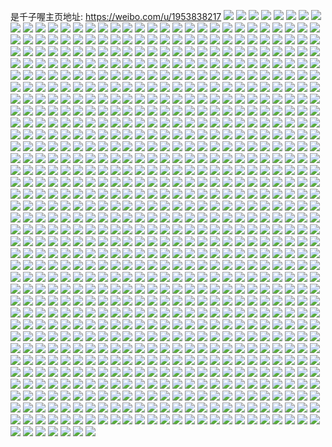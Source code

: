 是千子喔主页地址: https://weibo.com/u/1953838217 
![](https://wx4.sinaimg.cn/mw2000/74753489gy1h9aorrfm1vj20u01t1ahv.jpg) 
![](https://wx4.sinaimg.cn/mw2000/74753489gy1h9aa0faob2j20wr1z016u.jpg) 
![](https://wx4.sinaimg.cn/mw2000/74753489gy1h95ujd9qkrj21s02dchdu.jpg) 
![](https://wx4.sinaimg.cn/mw2000/74753489gy1h95uje71ngj21kw2dc1kx.jpg) 
![](https://wx4.sinaimg.cn/mw2000/74753489gy1h95ujh5surj21kw2dc1kx.jpg) 
![](https://wx4.sinaimg.cn/mw2000/74753489gy1h95xh3g5j0j21s02db7wi.jpg) 
![](https://wx4.sinaimg.cn/mw2000/74753489gy1h95uj1g1m1j21s02dckjl.jpg) 
![](https://wx4.sinaimg.cn/mw2000/74753489gy1h95xgvlui6j20w01c0gwl.jpg) 
![](https://wx4.sinaimg.cn/mw2000/74753489gy1h95uj8xgelj21s02dcu0y.jpg) 
![](https://wx4.sinaimg.cn/mw2000/74753489gy1h95ujnl1kpj21s02dcb2a.jpg) 
![](https://wx4.sinaimg.cn/mw2000/74753489gy1h95ujwvojfj21s02dcx6q.jpg) 
![](https://wx4.sinaimg.cn/mw2000/74753489gy1h95xhiuvy3j21s02dchdu.jpg) 
![](https://wx4.sinaimg.cn/mw2000/74753489gy1h91g1m3wf2j21tk19kqv5.jpg) 
![](https://wx4.sinaimg.cn/mw2000/74753489gy1h91g1iwj9pj21tk19k4qp.jpg) 
![](https://wx4.sinaimg.cn/mw2000/74753489gy1h8xwcifqq3j21tk19kkjl.jpg) 
![](https://wx4.sinaimg.cn/mw2000/74753489gy1h8ukswz0c3j20wr1z013b.jpg) 
![](https://wx4.sinaimg.cn/mw2000/74753489gy1h8ukt5tvu7j205q05qq2v.jpg) 
![](https://wx4.sinaimg.cn/mw2000/74753489gy1h8uglqs7wsj21tk19k7wh.jpg) 
![](https://wx4.sinaimg.cn/mw2000/74753489gy1h8uglunf6cj21tk19kb29.jpg) 
![](https://wx4.sinaimg.cn/mw2000/74753489gy1h8uglmgmfij21tk19kqv5.jpg) 
![](https://wx4.sinaimg.cn/mw2000/74753489gy1h8uglyvk4gj21tk19k7wh.jpg) 
![](https://wx4.sinaimg.cn/mw2000/74753489gy1h8ticg071bj21kx20be17.jpg) 
![](https://wx4.sinaimg.cn/mw2000/74753489gy1h8t1gjrcr4j20t31kpgri.jpg) 
![](https://wx4.sinaimg.cn/mw2000/74753489gy1h8oarunf89j20wr0ux0v3.jpg) 
![](https://wx4.sinaimg.cn/mw2000/74753489gy1h8n5d7rj2hj21s02dc4qq.jpg) 
![](https://wx4.sinaimg.cn/mw2000/74753489gy1h8n5deyud4j21s02dcu0y.jpg) 
![](https://wx4.sinaimg.cn/mw2000/74753489gy1h8n5dhs0itj21s02dcu0x.jpg) 
![](https://wx4.sinaimg.cn/mw2000/74753489gy1h8n5e0k60rj21s02dcb2b.jpg) 
![](https://wx4.sinaimg.cn/mw2000/74753489gy1h8n5d4j52dj21s02dc7wj.jpg) 
![](https://wx4.sinaimg.cn/mw2000/74753489gy1h8n5dqmwcrj21s02dchdv.jpg) 
![](https://wx4.sinaimg.cn/mw2000/74753489gy1h8n5dm0lu4j21s02dcqv6.jpg) 
![](https://wx4.sinaimg.cn/mw2000/74753489gy1h8j1ejae1ij20wr1z0e4x.jpg) 
![](https://wx4.sinaimg.cn/mw2000/74753489gy1h8iy15jq0tj21s02dce82.jpg) 
![](https://wx4.sinaimg.cn/mw2000/74753489gy1h8iy18xe56j21s02dcb2a.jpg) 
![](https://wx4.sinaimg.cn/mw2000/74753489gy1h8iy124rxkj21s02dce82.jpg) 
![](https://wx4.sinaimg.cn/mw2000/74753489gy1h8iy1bw3dhj21s02dce81.jpg) 
![](https://wx4.sinaimg.cn/mw2000/74753489gy1h8iy1wznioj21s02dcnpd.jpg) 
![](https://wx4.sinaimg.cn/mw2000/74753489gy1h8iy1qw4o5j21s02dcb29.jpg) 
![](https://wx4.sinaimg.cn/mw2000/74753489gy1h8iy1u3l90j21s02dckjl.jpg) 
![](https://wx4.sinaimg.cn/mw2000/74753489gy1h8iy1y5ryhj21cu1p0ngh.jpg) 
![](https://wx4.sinaimg.cn/mw2000/74753489gy1h8iy1k8znuj21s02dc4qq.jpg) 
![](https://wx4.sinaimg.cn/mw2000/74753489gy1h8iy1h5cwsj21s02dc1ky.jpg) 
![](https://wx4.sinaimg.cn/mw2000/74753489gy1h8iy21jzfwj21s02dc4qq.jpg) 
![](https://wx4.sinaimg.cn/mw2000/74753489gy1h8iy1nkoxtj21s02dc1ky.jpg) 
![](https://wx4.sinaimg.cn/mw2000/74753489gy1h8fk4am794j20u00owmzt.jpg) 
![](https://wx4.sinaimg.cn/mw2000/74753489gy1h891m1z9s0j21kw23vkjm.jpg) 
![](https://wx4.sinaimg.cn/mw2000/74753489gy1h891m4ud55j215b1pynol.jpg) 
![](https://wx4.sinaimg.cn/mw2000/74753489gy1h891m8chn6j217s1to1kx.jpg) 
![](https://wx4.sinaimg.cn/mw2000/74753489gy1h891motscoj21kw23v1ky.jpg) 
![](https://wx4.sinaimg.cn/mw2000/74753489gy1h891mz67m1j212b1f3hbo.jpg) 
![](https://wx4.sinaimg.cn/mw2000/74753489gy1h891mmje0hj21kw23v1ky.jpg) 
![](https://wx4.sinaimg.cn/mw2000/74753489gy1h891mx6tmgj216a1rf7wh.jpg) 
![](https://wx4.sinaimg.cn/mw2000/74753489gy1h891n2mk6kj215e1j74qp.jpg) 
![](https://wx4.sinaimg.cn/mw2000/74753489gy1h891n6dml1j217s1to1kx.jpg) 
![](https://wx4.sinaimg.cn/mw2000/74753489gy1h891n7taw3j212u1mawzo.jpg) 
![](https://wx4.sinaimg.cn/mw2000/74753489gy1h891lvs60tj21kw23vu0x.jpg) 
![](https://wx4.sinaimg.cn/mw2000/74753489gy1h891ndkpiaj218u1va4q1.jpg) 
![](https://wx4.sinaimg.cn/mw2000/74753489gy1h891nf4ym2j21kw2dc7wh.jpg) 
![](https://wx4.sinaimg.cn/mw2000/74753489gy1h850p2otpaj21s02danpd.jpg) 
![](https://wx4.sinaimg.cn/mw2000/74753489gy1h850p7rw0dj21s02dbe81.jpg) 
![](https://wx4.sinaimg.cn/mw2000/74753489gy1h850q4b2xbj21j82dcqv5.jpg) 
![](https://wx4.sinaimg.cn/mw2000/74753489gy1h850pjp869j21s02dc4qq.jpg) 
![](https://wx4.sinaimg.cn/mw2000/74753489gy1h850poqmhij21s02dc7wh.jpg) 
![](https://wx4.sinaimg.cn/mw2000/74753489gy1h850qqvhyoj21o82dcx6p.jpg) 
![](https://wx4.sinaimg.cn/mw2000/74753489gy1h850r3naxyj21s02dckjl.jpg) 
![](https://wx4.sinaimg.cn/mw2000/74753489gy1h850ov5033j21s02dcx6p.jpg) 
![](https://wx4.sinaimg.cn/mw2000/74753489gy1h850r6shb6j21s02dcx6p.jpg) 
![](https://wx4.sinaimg.cn/mw2000/74753489gy1h850rjk52yj21s02dcnpe.jpg) 
![](https://wx4.sinaimg.cn/mw2000/74753489gy1h850rl2u2uj21s02dcnpd.jpg) 
![](https://wx4.sinaimg.cn/mw2000/74753489gy1h850rua872j21s02dc1ky.jpg) 
![](https://wx4.sinaimg.cn/mw2000/74753489gy1h850rxdb9xj21s02dce81.jpg) 
![](https://wx4.sinaimg.cn/mw2000/74753489gy1h850sboxh7j21nj27px6p.jpg) 
![](https://wx4.sinaimg.cn/mw2000/74753489gy1h850sikd3qj21s02dc4qp.jpg) 
![](https://wx4.sinaimg.cn/mw2000/74753489gy1h850srum76j21s02dcb2a.jpg) 
![](https://wx4.sinaimg.cn/mw2000/74753489gy1h83x2r2r2vj20wr0v5jtr.jpg) 
![](https://wx4.sinaimg.cn/mw2000/74753489gy1h83dtwt5e5j20wr1z0e81.jpg) 
![](https://wx4.sinaimg.cn/mw2000/74753489gy1h80g75jh1hj21400u04ff.jpg) 
![](https://wx4.sinaimg.cn/mw2000/74753489gy1h80g3yl4gtj20u00u0wm9.jpg) 
![](https://wx4.sinaimg.cn/mw2000/74753489gy1h80g6sgecnj20wr1z07g5.jpg) 
![](https://wx4.sinaimg.cn/mw2000/74753489gy1h7z9t4tmibj20u00sz0vx.jpg) 
![](https://wx4.sinaimg.cn/mw2000/74753489gy1h7yt21kaq5j21s02dc7wh.jpg) 
![](https://wx4.sinaimg.cn/mw2000/74753489gy1h7yt22oievj21s02dc7wh.jpg) 
![](https://wx4.sinaimg.cn/mw2000/74753489gy1h7yt20j2n3j20u0140qjr.jpg) 
![](https://wx4.sinaimg.cn/mw2000/74753489gy1h7xfcr3x85j20u00u0gr7.jpg) 
![](https://wx4.sinaimg.cn/mw2000/74753489gy1h7vtzihkgmj21s02dc4qq.jpg) 
![](https://wx4.sinaimg.cn/mw2000/74753489gy1h7vtzubi4mj21s02dcb2a.jpg) 
![](https://wx4.sinaimg.cn/mw2000/74753489gy1h7vtzonfoej21s02dc7wi.jpg) 
![](https://wx4.sinaimg.cn/mw2000/74753489gy1h7vtz69hl7j21sc1scx6p.jpg) 
![](https://wx4.sinaimg.cn/mw2000/74753489gy1h7vtzc6ujgj21sc1sc1ky.jpg) 
![](https://wx4.sinaimg.cn/mw2000/74753489gy1h7vtz1uxqej21sc1sc1ky.jpg) 
![](https://wx4.sinaimg.cn/mw2000/74753489gy1h7u5fild2mj21z00wrb29.jpg) 
![](https://wx4.sinaimg.cn/mw2000/74753489gy1h7tctws6p6j22c02c0hdu.jpg) 
![](https://wx4.sinaimg.cn/mw2000/74753489gy1h7tcubcky1j22c02c0e82.jpg) 
![](https://wx4.sinaimg.cn/mw2000/74753489gy1h7tctsbaybj21kw2dcb29.jpg) 
![](https://wx4.sinaimg.cn/mw2000/74753489gy1h7tcumy2vyj22c02c0b2b.jpg) 
![](https://wx4.sinaimg.cn/mw2000/74753489gy1h7tcuuj8gqj23344mob2b.jpg) 
![](https://wx4.sinaimg.cn/mw2000/74753489gy1h7tcv105olj23344monpf.jpg) 
![](https://wx4.sinaimg.cn/mw2000/74753489gy1h7tcv5kseaj22c02c0e82.jpg) 
![](https://wx4.sinaimg.cn/mw2000/74753489gy1h7tcv8br6zj22c02c0u0x.jpg) 
![](https://wx4.sinaimg.cn/mw2000/74753489gy1h7tcu7adavj23344moqv7.jpg) 
![](https://wx4.sinaimg.cn/mw2000/74753489gy1h7mmve99j6j20u0140qca.jpg) 
![](https://wx4.sinaimg.cn/mw2000/74753489gy1h7mmvfh7z2j20u0140tgs.jpg) 
![](https://wx4.sinaimg.cn/mw2000/74753489gy1h7mmvh3ny4j20u01407db.jpg) 
![](https://wx4.sinaimg.cn/mw2000/74753489gy1h7mmvlyc4xj20u0140dj8.jpg) 
![](https://wx4.sinaimg.cn/mw2000/74753489gy1h7mmvjehomj20u0140jzr.jpg) 
![](https://wx4.sinaimg.cn/mw2000/74753489gy1h7mmvd73o8j20u014046v.jpg) 
![](https://wx4.sinaimg.cn/mw2000/74753489gy1h7mmvk5fwfj20u0140dlu.jpg) 
![](https://wx4.sinaimg.cn/mw2000/74753489gy1h7mmvht5n0j20u0140td8.jpg) 
![](https://wx4.sinaimg.cn/mw2000/74753489gy1h7mmvn9587j20u0140q7v.jpg) 
![](https://wx4.sinaimg.cn/mw2000/74753489gy1h7mmvleckij20u00u0n8v.jpg) 
![](https://wx4.sinaimg.cn/mw2000/74753489gy1h7mmvimwfxj20u0140gtj.jpg) 
![](https://wx4.sinaimg.cn/mw2000/74753489gy1h7lzx0e9c6j20u01t2131.jpg) 
![](https://wx4.sinaimg.cn/mw2000/74753489gy1h72ylnqaurj20u01c8qdk.jpg) 
![](https://wx4.sinaimg.cn/mw2000/74753489gy1h67kohse8xj21bd2c81kx.jpg) 
![](https://wx4.sinaimg.cn/mw2000/74753489gy1h67kjnxio3j20wi1yck93.jpg) 
![](https://wx4.sinaimg.cn/mw2000/74753489gy1h67knsleirj20wi1ycn18.jpg) 
![](https://wx4.sinaimg.cn/mw2000/74753489gy1h5jbilxd28j21kw23uu0x.jpg) 
![](https://wx4.sinaimg.cn/mw2000/74753489gy1h5h2f7n8xkj22bc334b2b.jpg) 
![](https://wx4.sinaimg.cn/mw2000/74753489gy1h5h2f9fnx5j21r0340b2a.jpg) 
![](https://wx4.sinaimg.cn/mw2000/74753489gy1h5h2fap6vsj20wi1yctw0.jpg) 
![](https://wx4.sinaimg.cn/mw2000/74753489gy1h5h2fbryd4j20wi1do192.jpg) 
![](https://wx4.sinaimg.cn/mw2000/74753489gy1h5h2fi5z3dj21r03401ky.jpg) 
![](https://wx4.sinaimg.cn/mw2000/74753489gy1h5h2fjkvx1j21sc1scb29.jpg) 
![](https://wx4.sinaimg.cn/mw2000/74753489gy1h5h2fketm6j22hi1qxhdt.jpg) 
![](https://wx4.sinaimg.cn/mw2000/74753489gy1h5h2fl8cn4j20wi17ck52.jpg) 
![](https://wx4.sinaimg.cn/mw2000/74753489gy1h5h2fm5iyjj22c02c0npd.jpg) 
![](https://wx4.sinaimg.cn/mw2000/74753489gy1h5h2fne9iij21r0340u0x.jpg) 
![](https://wx4.sinaimg.cn/mw2000/74753489gy1h55cz50e5xj22c02c0x6q.jpg) 
![](https://wx4.sinaimg.cn/mw2000/74753489gy1h55cziwfclj22c0340npg.jpg) 
![](https://wx4.sinaimg.cn/mw2000/74753489gy1h55czcdy5xj22c02c0x6p.jpg) 
![](https://wx4.sinaimg.cn/mw2000/74753489gy1h55czk5psnj216o1kw4qp.jpg) 
![](https://wx4.sinaimg.cn/mw2000/74753489gy1h4y8529iayj20wi0sh78g.jpg) 
![](https://wx4.sinaimg.cn/mw2000/74753489gy1h4y8567va8j212n1fj7q0.jpg) 
![](https://wx4.sinaimg.cn/mw2000/74753489gy1h4y85qv6w7j21r03404qp.jpg) 
![](https://wx4.sinaimg.cn/mw2000/74753489gy1h4y85mxdpaj21r03407wh.jpg) 
![](https://wx4.sinaimg.cn/mw2000/74753489gy1h4y85oamypj20k00zkjwx.jpg) 
![](https://wx4.sinaimg.cn/mw2000/74753489gy1h4y85kcbghj21r03407wi.jpg) 
![](https://wx4.sinaimg.cn/mw2000/74753489gy1h4y850s7l7j20zk0k0qfw.jpg) 
![](https://wx4.sinaimg.cn/mw2000/74753489gy1h4y8581ewwj20zk0k0n9z.jpg) 
![](https://wx4.sinaimg.cn/mw2000/74753489gy1h4y85g61zlj21r0340hdw.jpg) 
![](https://wx4.sinaimg.cn/mw2000/74753489gy1h4ab4qdaotj21r0340qv5.jpg) 
![](https://wx4.sinaimg.cn/mw2000/74753489gy1h4ab3efyntj21r02jjhdt.jpg) 
![](https://wx4.sinaimg.cn/mw2000/74753489gy1h46vapmlljj21kw2t4u0x.jpg) 
![](https://wx4.sinaimg.cn/mw2000/74753489gy1h46vartnn3j21kw2t4x6p.jpg) 
![](https://wx4.sinaimg.cn/mw2000/74753489gy1h46vba2bsvj21kw2t41ky.jpg) 
![](https://wx4.sinaimg.cn/mw2000/74753489gy1h46vb38y9dj21pn33whdt.jpg) 
![](https://wx4.sinaimg.cn/mw2000/74753489gy1h3m0cgvps8j20rs12m443.jpg) 
![](https://wx4.sinaimg.cn/mw2000/74753489gy1h3m0chco53j20rs1hytf7.jpg) 
![](https://wx4.sinaimg.cn/mw2000/74753489gy1h3m0cm7pyoj21tk19k1kx.jpg) 
![](https://wx4.sinaimg.cn/mw2000/74753489gy1h3m0cgetxfj21tk19k4qp.jpg) 
![](https://wx4.sinaimg.cn/mw2000/74753489gy1h3m0d3brwwj21tk19kkjl.jpg) 
![](https://wx4.sinaimg.cn/mw2000/74753489gy1h3m0d49c4oj21tk15fk0g.jpg) 
![](https://wx4.sinaimg.cn/mw2000/74753489gy1h3m0d54zo3j21m011fn2j.jpg) 
![](https://wx4.sinaimg.cn/mw2000/74753489gy1h3m0d5m4tvj21tk15hdkl.jpg) 
![](https://wx4.sinaimg.cn/mw2000/74753489gy1h3m0dbif1wj21tk19k1kx.jpg) 
![](https://wx4.sinaimg.cn/mw2000/74753489gy1h2vgiibpruj21tk19k4qp.jpg) 
![](https://wx4.sinaimg.cn/mw2000/74753489gy1h2vgilhc7pj21tk19kqv5.jpg) 
![](https://wx4.sinaimg.cn/mw2000/74753489gy1h2vginnn22j21tk19k7wh.jpg) 
![](https://wx4.sinaimg.cn/mw2000/74753489gy1h2vgir4685j21tk19khdt.jpg) 
![](https://wx4.sinaimg.cn/mw2000/74753489gy1h2vgitofc1j21tk19knpd.jpg) 
![](https://wx4.sinaimg.cn/mw2000/74753489gy1h2vgixpmanj21tk19k7wh.jpg) 
![](https://wx4.sinaimg.cn/mw2000/74753489gy1h2v7q5vjvrj20u0190jvu.jpg) 
![](https://wx4.sinaimg.cn/mw2000/74753489gy1h2v7q7qmfaj20vh1b8gr1.jpg) 
![](https://wx4.sinaimg.cn/mw2000/74753489gy1h2v7q5f682j20u0190wiz.jpg) 
![](https://wx4.sinaimg.cn/mw2000/74753489gy1h2v7q849a1j20j50sq76j.jpg) 
![](https://wx4.sinaimg.cn/mw2000/74753489gy1h2v7q8k0t9j20wa1cfgqu.jpg) 
![](https://wx4.sinaimg.cn/mw2000/74753489gy1h2v7q8y01zj20u019079p.jpg) 
![](https://wx4.sinaimg.cn/mw2000/74753489gy1h2v7q9ag90j20tw195ag8.jpg) 
![](https://wx4.sinaimg.cn/mw2000/74753489gy1h2v7qjy9rpj20i60r90us.jpg) 
![](https://wx4.sinaimg.cn/mw2000/74753489gy1h2v7q9sb1hj20ur1bk7bk.jpg) 
![](https://wx4.sinaimg.cn/mw2000/74753489gy1h2rhg564z3j21tk19ke26.jpg) 
![](https://wx4.sinaimg.cn/mw2000/74753489gy1h2rhg4x7mrj21tk19ke4l.jpg) 
![](https://wx4.sinaimg.cn/mw2000/74753489gy1h2rhg4zaaoj21tk19kauc.jpg) 
![](https://wx4.sinaimg.cn/mw2000/74753489gy1h2rhg5hnhoj21tk19k1d6.jpg) 
![](https://wx4.sinaimg.cn/mw2000/74753489gy1h2n82t4khuj21kw2dckjm.jpg) 
![](https://wx4.sinaimg.cn/mw2000/74753489gy1h2n82vtbt0j21kw2dckjm.jpg) 
![](https://wx4.sinaimg.cn/mw2000/74753489gy1h2n82xcuodj21kw2dcx6q.jpg) 
![](https://wx4.sinaimg.cn/mw2000/74753489gy1h2n82t39nbj21kw2dchdu.jpg) 
![](https://wx4.sinaimg.cn/mw2000/74753489gy1h2n82t78d2j21kw2dce82.jpg) 
![](https://wx4.sinaimg.cn/mw2000/74753489gy1h2n82sxbajj22d91kukjm.jpg) 
![](https://wx4.sinaimg.cn/mw2000/74753489gy1h2n82vicf1j21kw2ajqv6.jpg) 
![](https://wx4.sinaimg.cn/mw2000/74753489gy1h2n82ukc66j21fw1z77wi.jpg) 
![](https://wx4.sinaimg.cn/mw2000/74753489gy1h2n82tn63ij21ih21ehdu.jpg) 
![](https://wx4.sinaimg.cn/mw2000/74753489gy1h2n82v1eydj21iw28whdu.jpg) 
![](https://wx4.sinaimg.cn/mw2000/74753489gy1h2n82tdhfrj21o41dc1ky.jpg) 
![](https://wx4.sinaimg.cn/mw2000/74753489gy1h2m90ccacbj217r1mcauw.jpg) 
![](https://wx4.sinaimg.cn/mw2000/74753489gy1h2m90cdq9oj21402eo7n6.jpg) 
![](https://wx4.sinaimg.cn/mw2000/74753489gy1h26k8tvsbbj20ro0mp0yb.jpg) 
![](https://wx4.sinaimg.cn/mw2000/74753489gy1h26k8toqfoj20s90jb77i.jpg) 
![](https://wx4.sinaimg.cn/mw2000/74753489gy1h24slasvzpj21kw2dc7wi.jpg) 
![](https://wx4.sinaimg.cn/mw2000/74753489gy1h24sl9xdr0j21kw2dc7wi.jpg) 
![](https://wx4.sinaimg.cn/mw2000/74753489gy1h24sl85fzhj211x1kwb29.jpg) 
![](https://wx4.sinaimg.cn/mw2000/74753489gy1h24sl8yrz6j21sg2oge81.jpg) 
![](https://wx4.sinaimg.cn/mw2000/74753489gy1h1k4r7ms9jj20u01auwl5.jpg) 
![](https://wx4.sinaimg.cn/mw2000/74753489gy1h1k4r7vidnj20u0190jxc.jpg) 
![](https://wx4.sinaimg.cn/mw2000/74753489gy1h1k4r3ql89j20u0190jwe.jpg) 
![](https://wx4.sinaimg.cn/mw2000/74753489gy1h1k4r5isbsj20u01900xv.jpg) 
![](https://wx4.sinaimg.cn/mw2000/74753489gy1h1k4r8zjguj20u0190agg.jpg) 
![](https://wx4.sinaimg.cn/mw2000/74753489gy1h1k4r6j6ycj20u0190dlo.jpg) 
![](https://wx4.sinaimg.cn/mw2000/74753489gy1h1k4rb29ipj20u0190n46.jpg) 
![](https://wx4.sinaimg.cn/mw2000/74753489gy1h1k4r8owcvj21900u07bw.jpg) 
![](https://wx4.sinaimg.cn/mw2000/74753489gy1h1k4r8594mj21900u07do.jpg) 
![](https://wx4.sinaimg.cn/mw2000/74753489gy1h1k4r6wai7j21900u0wnp.jpg) 
![](https://wx4.sinaimg.cn/mw2000/74753489gy1h19nkuz92vj20u01hcjyr.jpg) 
![](https://wx4.sinaimg.cn/mw2000/74753489gy1h17ckf72bej21kw2dcx6p.jpg) 
![](https://wx4.sinaimg.cn/mw2000/74753489gy1h17cjwhxerj21sg2ogu0q.jpg) 
![](https://wx4.sinaimg.cn/mw2000/74753489gy1h17ckfw9wdj21kw2dcb2a.jpg) 
![](https://wx4.sinaimg.cn/mw2000/74753489gy1h17ckegptqj21kw2dcb2a.jpg) 
![](https://wx4.sinaimg.cn/mw2000/74753489gy1h17ckdr8usj21kw2dc7wi.jpg) 
![](https://wx4.sinaimg.cn/mw2000/74753489gy1h17ck4p1vnj21kw2dc7wi.jpg) 
![](https://wx4.sinaimg.cn/mw2000/74753489gy1h17ck1ar3cj21kw2dcb2a.jpg) 
![](https://wx4.sinaimg.cn/mw2000/74753489gy1h17ck3xwv4j21kw2dc7wi.jpg) 
![](https://wx4.sinaimg.cn/mw2000/74753489gy1h17ck8xhp9j21kw2dcu0x.jpg) 
![](https://wx4.sinaimg.cn/mw2000/74753489gy1h17cke6o4xj21kw2dc1ky.jpg) 
![](https://wx4.sinaimg.cn/mw2000/74753489gy1h17ckawyg6j22dc1kw7wi.jpg) 
![](https://wx4.sinaimg.cn/mw2000/74753489gy1h17ck0gyhpj21sg2og1kx.jpg) 
![](https://wx4.sinaimg.cn/mw2000/74753489gy1h17ck23tsaj21sg2og7sz.jpg) 
![](https://wx4.sinaimg.cn/mw2000/74753489gy1h17ckg2ux8j22dc1kw4qq.jpg) 
![](https://wx4.sinaimg.cn/mw2000/74753489gy1h17ck3h8uvj21sg2og1kx.jpg) 
![](https://wx4.sinaimg.cn/mw2000/74753489gy1h17ckbedbjj21sg2og1kx.jpg) 
![](https://wx4.sinaimg.cn/mw2000/74753489gy1h117j6ijorj21kw2dcnpd.jpg) 
![](https://wx4.sinaimg.cn/mw2000/74753489gy1h117jfn52nj21kw2dc4qq.jpg) 
![](https://wx4.sinaimg.cn/mw2000/74753489gy1h117jg0xttj21kw2dc1ky.jpg) 
![](https://wx4.sinaimg.cn/mw2000/74753489gy1h117j6xkt5j21sg2og4qp.jpg) 
![](https://wx4.sinaimg.cn/mw2000/74753489gy1h117jb96yjj22dc1kwqv5.jpg) 
![](https://wx4.sinaimg.cn/mw2000/74753489gy1h117j9azpsj22dc1kwnpd.jpg) 
![](https://wx4.sinaimg.cn/mw2000/74753489gy1h117jcqwewj21sg2oghce.jpg) 
![](https://wx4.sinaimg.cn/mw2000/74753489gy1h117jg3fmoj22dc1kwe82.jpg) 
![](https://wx4.sinaimg.cn/mw2000/74753489gy1h117jh6is7j21kw2dc7wi.jpg) 
![](https://wx4.sinaimg.cn/mw2000/74753489gy1h117jgmpg4j21kw2dce82.jpg) 
![](https://wx4.sinaimg.cn/mw2000/74753489gy1h117ji2sfpj21kw2dc7wi.jpg) 
![](https://wx4.sinaimg.cn/mw2000/74753489gy1h117jinjy5j21sg2ogkjm.jpg) 
![](https://wx4.sinaimg.cn/mw2000/74753489gy1h0urz6t5elj20pz1h3n6d.jpg) 
![](https://wx4.sinaimg.cn/mw2000/74753489gy1h0tvo01m7tj214x0u0dkd.jpg) 
![](https://wx4.sinaimg.cn/mw2000/74753489gy1h0l9pkyu9ej20u0141wqb.jpg) 
![](https://wx4.sinaimg.cn/mw2000/74753489gy1h07foxl1qnj20rc1clwo9.jpg) 
![](https://wx4.sinaimg.cn/mw2000/74753489gy1h07fobqrkzj21r0340x6p.jpg) 
![](https://wx4.sinaimg.cn/mw2000/74753489gy1h07fogpp7tj22c0340hdt.jpg) 
![](https://wx4.sinaimg.cn/mw2000/74753489gy1h07fowbfjyj22c033z4qr.jpg) 
![](https://wx4.sinaimg.cn/mw2000/74753489gy1h07fo8sn50j20rs2datj1.jpg) 
![](https://wx4.sinaimg.cn/mw2000/74753489gy1h07fphcjcyj20rs112jxx.jpg) 
![](https://wx4.sinaimg.cn/mw2000/74753489gy1h07fp7n4hkj21o0280npd.jpg) 
![](https://wx4.sinaimg.cn/mw2000/74753489gy1h07fpgc5csj23402c0npe.jpg) 
![](https://wx4.sinaimg.cn/mw2000/74753489gy1gzti0tu7qsj20u00u0jvx.jpg) 
![](https://wx4.sinaimg.cn/mw2000/74753489gy1gzti0ro5eej20u00u042v.jpg) 
![](https://wx4.sinaimg.cn/mw2000/74753489gy1gzti0r20c7j20u00u0wix.jpg) 
![](https://wx4.sinaimg.cn/mw2000/74753489gy1gzti0swu92j20u00u0wiu.jpg) 
![](https://wx4.sinaimg.cn/mw2000/74753489gy1gzti0pmfyej20u01iw7ae.jpg) 
![](https://wx4.sinaimg.cn/mw2000/74753489gy1gzti0wwkqvj20u01hcgrq.jpg) 
![](https://wx4.sinaimg.cn/mw2000/74753489gy1gzti0yxkkqj20u01syaea.jpg) 
![](https://wx4.sinaimg.cn/mw2000/74753489gy1gzj6eze9zoj21km2w3qv5.jpg) 
![](https://wx4.sinaimg.cn/mw2000/74753489gy1gzj6f4hdlxj21o02yox6p.jpg) 
![](https://wx4.sinaimg.cn/mw2000/74753489gy1gzj6ex5t7aj21o0280hdt.jpg) 
![](https://wx4.sinaimg.cn/mw2000/74753489gy1gzj6f2h7ywj20ya1hahdt.jpg) 
![](https://wx4.sinaimg.cn/mw2000/74753489gy1gzbcykusiij20lc0qb79d.jpg) 
![](https://wx4.sinaimg.cn/mw2000/74753489gy1gza20a0i62j235u4qknph.jpg) 
![](https://wx4.sinaimg.cn/mw2000/74753489gy1gza20xmmbqj24qk35unph.jpg) 
![](https://wx4.sinaimg.cn/mw2000/74753489gy1gza1zxq2lzj223x35se85.jpg) 
![](https://wx4.sinaimg.cn/mw2000/74753489gy1gza2253booj24qk35ub2d.jpg) 
![](https://wx4.sinaimg.cn/mw2000/74753489gy1gza23x83mpj223x35sb2c.jpg) 
![](https://wx4.sinaimg.cn/mw2000/74753489gy1gza22q73xgj235s23xhdx.jpg) 
![](https://wx4.sinaimg.cn/mw2000/74753489gy1gza232psk1j235u4qk1l2.jpg) 
![](https://wx4.sinaimg.cn/mw2000/74753489gy1gza23hj9evj223x35se84.jpg) 
![](https://wx4.sinaimg.cn/mw2000/74753489gy1gza244sbbzj22np37kkjn.jpg) 
![](https://wx4.sinaimg.cn/mw2000/74753489gy1gza21p168gj235u4qknpg.jpg) 
![](https://wx4.sinaimg.cn/mw2000/74753489gy1gz8wq5d8lej20wi1ycqv5.jpg) 
![](https://wx4.sinaimg.cn/mw2000/74753489gy1gz8wrs8eq5j20wi13udu0.jpg) 
![](https://wx4.sinaimg.cn/mw2000/74753489gy1gywsbnlyxtj21kw2dcb29.jpg) 
![](https://wx4.sinaimg.cn/mw2000/74753489gy1gywsbva2ykj21kw2dcb29.jpg) 
![](https://wx4.sinaimg.cn/mw2000/74753489gy1gywsc0z4pqj21hy28x1kx.jpg) 
![](https://wx4.sinaimg.cn/mw2000/74753489gy1gywsc4twkfj21by1zxx3e.jpg) 
![](https://wx4.sinaimg.cn/mw2000/74753489gy1gywscerqv8j24qj2wr1l2.jpg) 
![](https://wx4.sinaimg.cn/mw2000/74753489gy1gywscy6mq7j235s23xhdv.jpg) 
![](https://wx4.sinaimg.cn/mw2000/74753489gy1gywsd04udbj20wi1kr1bg.jpg) 
![](https://wx4.sinaimg.cn/mw2000/74753489gy1gywsd21i52j20wi1l57lm.jpg) 
![](https://wx4.sinaimg.cn/mw2000/74753489gy1gywsdic35cj22dc1kw7wh.jpg) 
![](https://wx4.sinaimg.cn/mw2000/74753489gy1gyulx78pvpj20wi1h87kq.jpg) 
![](https://wx4.sinaimg.cn/mw2000/74753489gy1gyqbd1azr6j20wi0l3gnh.jpg) 
![](https://wx4.sinaimg.cn/mw2000/74753489gy1gyjggzdkvxj20wi1ycnbq.jpg) 
![](https://wx4.sinaimg.cn/mw2000/74753489gy1gy25s2rqmej21r03404qr.jpg) 
![](https://wx4.sinaimg.cn/mw2000/74753489gy1gx388kd4daj22c03404qr.jpg) 
![](https://wx4.sinaimg.cn/mw2000/74753489gy1gx388nre5zj22c0340kjm.jpg) 
![](https://wx4.sinaimg.cn/mw2000/74753489gy1gx388qssezj22c0340kjm.jpg) 
![](https://wx4.sinaimg.cn/mw2000/74753489gy1gx38938wkbj22c02c0b29.jpg) 
![](https://wx4.sinaimg.cn/mw2000/74753489gy1gx388t4oj0j22c0340u10.jpg) 
![](https://wx4.sinaimg.cn/mw2000/74753489gy1gx388hz2mxj225o3407wk.jpg) 
![](https://wx4.sinaimg.cn/mw2000/74753489gy1gx388v9fl7j22c0340qv6.jpg) 
![](https://wx4.sinaimg.cn/mw2000/74753489gy1gx388x0d3rj22c03401ky.jpg) 
![](https://wx4.sinaimg.cn/mw2000/74753489gy1gx3896wmajj22c0340hdu.jpg) 
![](https://wx4.sinaimg.cn/mw2000/74753489gy1gx3891vczhj22c03404qr.jpg) 
![](https://wx4.sinaimg.cn/mw2000/74753489gy1gwbmwjnqunj20v90gdgn8.jpg) 
![](https://wx4.sinaimg.cn/mw2000/74753489gy1gwbmwk5riwj20v90notbi.jpg) 
![](https://wx4.sinaimg.cn/mw2000/74753489gy1gw24rq5xxaj20u01sygrw.jpg) 
![](https://wx4.sinaimg.cn/mw2000/0028e6zDgy1gvqu9tpoe8j62c0340qv802.jpg) 
![](https://wx4.sinaimg.cn/mw2000/0028e6zDgy1gvog9kid9qj62c0340e6y02.jpg) 
![](https://wx4.sinaimg.cn/mw2000/0028e6zDgy1gvj6r17l5bj62bc334hdu02.jpg) 
![](https://wx4.sinaimg.cn/mw2000/0028e6zDgy1gvj6rre10jj626t334u0y02.jpg) 
![](https://wx4.sinaimg.cn/mw2000/0028e6zDgy1gvj6qv8t1kj60ug1v3ha202.jpg) 
![](https://wx4.sinaimg.cn/mw2000/0028e6zDgy1gvj6rug89jj60v91vo4qp02.jpg) 
![](https://wx4.sinaimg.cn/mw2000/0028e6zDgy1gvcx0t49onj62c0340hdv02.jpg) 
![](https://wx4.sinaimg.cn/mw2000/0028e6zDgy1gvcx0x26muj62c0340x6q02.jpg) 
![](https://wx4.sinaimg.cn/mw2000/0028e6zDgy1gvcx1026lnj62c03401kz02.jpg) 
![](https://wx4.sinaimg.cn/mw2000/0028e6zDgy1gvcx0qtua0j62c0340b2a02.jpg) 
![](https://wx4.sinaimg.cn/mw2000/0028e6zDgy1gvcx1173fmj62c0340hdt02.jpg) 
![](https://wx4.sinaimg.cn/mw2000/0028e6zDgy1gvcx158effj62c0340x6r02.jpg) 
![](https://wx4.sinaimg.cn/mw2000/0028e6zDgy1gvcx1a12z9j62c0340kjn02.jpg) 
![](https://wx4.sinaimg.cn/mw2000/0028e6zDgy1gvcx1gwhl4j62c03407wk02.jpg) 
![](https://wx4.sinaimg.cn/mw2000/0028e6zDgy1gvcx1mntryj62c0340npf02.jpg) 
![](https://wx4.sinaimg.cn/mw2000/0028e6zDgy1gvbrnfkwnzj60rs1lx47m02.jpg) 
![](https://wx4.sinaimg.cn/mw2000/0028e6zDgy1gv4s866ko2j61tk19k1kx02.jpg) 
![](https://wx4.sinaimg.cn/mw2000/0028e6zDgy1gv4s8e1cjlj61tk19k1kx02.jpg) 
![](https://wx4.sinaimg.cn/mw2000/0028e6zDgy1gv3aoyooh6j62c02c0qv502.jpg) 
![](https://wx4.sinaimg.cn/mw2000/0028e6zDgy1guz02v6qtwj60k00zk45n02.jpg) 
![](https://wx4.sinaimg.cn/mw2000/0028e6zDgy1guz02vuinmj60j10zb47802.jpg) 
![](https://wx4.sinaimg.cn/mw2000/0028e6zDgy1guxxlomjl2j61tk19k1kx02.jpg) 
![](https://wx4.sinaimg.cn/mw2000/0028e6zDgy1guvgo92lu6j61q632eu0x02.jpg) 
![](https://wx4.sinaimg.cn/mw2000/0028e6zDgy1guoqnq42m4j60v90hf0vb02.jpg) 
![](https://wx4.sinaimg.cn/mw2000/0028e6zDgy1guoqnuxv7hj60u01uoaik02.jpg) 
![](https://wx4.sinaimg.cn/mw2000/0028e6zDgy1guoqntr8esj60ps19vwmt02.jpg) 
![](https://wx4.sinaimg.cn/mw2000/0028e6zDgy1gul8b8peiwj62c0340hdu02.jpg) 
![](https://wx4.sinaimg.cn/mw2000/0028e6zDgy1guf6lohuz0j62c02c0x6p02.jpg) 
![](https://wx4.sinaimg.cn/mw2000/0028e6zDgy1guex4gkongj60u00u0juo02.jpg) 
![](https://wx4.sinaimg.cn/mw2000/0028e6zDgy1gu9o066q8gj63402c0b2a02.jpg) 
![](https://wx4.sinaimg.cn/mw2000/0028e6zDgy1gu9o0379z0j61400u0toe02.jpg) 
![](https://wx4.sinaimg.cn/mw2000/0028e6zDgy1gu9o094qr5j633z2bzu0y02.jpg) 
![](https://wx4.sinaimg.cn/mw2000/0028e6zDgy1gu5t9pjafcj60yi0sx77t02.jpg) 
![](https://wx4.sinaimg.cn/mw2000/0028e6zDgy1gu3o8oarvyj61wm30je8202.jpg) 
![](https://wx4.sinaimg.cn/mw2000/0028e6zDgy1gu3o8qh5xrj62bw312e8302.jpg) 
![](https://wx4.sinaimg.cn/mw2000/0028e6zDgy1gu3o8mc2iaj61t51t5nos02.jpg) 
![](https://wx4.sinaimg.cn/mw2000/0028e6zDgy1gu3oa6skeej62c02c01l102.jpg) 
![](https://wx4.sinaimg.cn/mw2000/0028e6zDgy1gu3oa4iyc7j62c02c0u1002.jpg) 
![](https://wx4.sinaimg.cn/mw2000/0028e6zDgy1gu3oa8p4b6j60rs2u5qoz02.jpg) 
![](https://wx4.sinaimg.cn/mw2000/0028e6zDgy1gttcoptnamj62c0340qv602.jpg) 
![](https://wx4.sinaimg.cn/mw2000/0028e6zDgy1gtpygjlr93j62c03401kz02.jpg) 
![](https://wx4.sinaimg.cn/mw2000/0028e6zDgy1gtpf2pi9fwj60u0139q6s02.jpg) 
![](https://wx4.sinaimg.cn/mw2000/0028e6zDgy1gtomkk5a9aj62c03404qp02.jpg) 
![](https://wx4.sinaimg.cn/mw2000/0028e6zDgy1gtomkixgtkj62c0340b2902.jpg) 
![](https://wx4.sinaimg.cn/mw2000/0028e6zDgy1gtntptqoobj62c0340npd02.jpg) 
![](https://wx4.sinaimg.cn/mw2000/0028e6zDgy1gtngg9g853j60u01hctbk02.jpg) 
![](https://wx4.sinaimg.cn/mw2000/0028e6zDgy1gtngg9xv4sj61hc0u0ju802.jpg) 
![](https://wx4.sinaimg.cn/mw2000/0028e6zDgy1gtl9w8oxvkj62c0340u0z02.jpg) 
![](https://wx4.sinaimg.cn/mw2000/0028e6zDgy1gtl9wbgd52j62c0340u0z02.jpg) 
![](https://wx4.sinaimg.cn/mw2000/0028e6zDgy1gtl9wct3fgj62c0340x6q02.jpg) 
![](https://wx4.sinaimg.cn/mw2000/0028e6zDgy1gtl9wjgwmwj626h33zkjm02.jpg) 
![](https://wx4.sinaimg.cn/mw2000/0028e6zDgy1gtl9wq73sbj62c0340e8302.jpg) 
![](https://wx4.sinaimg.cn/mw2000/0028e6zDgy1gtl9w5xw1tj62c0340kjn02.jpg) 
![](https://wx4.sinaimg.cn/mw2000/0028e6zDgy1gtl9wy30e0j62c0340kjn02.jpg) 
![](https://wx4.sinaimg.cn/mw2000/0028e6zDgy1gtl9x2rc9xj61yo3407wj02.jpg) 
![](https://wx4.sinaimg.cn/mw2000/0028e6zDgy1gtl9xe1y8vj62c0340npf02.jpg) 
![](https://wx4.sinaimg.cn/mw2000/0028e6zDgy1gtk7b3y1o6j626b33ze8302.jpg) 
![](https://wx4.sinaimg.cn/mw2000/0028e6zDgy1gthvk7dsi7j60rj0rjq8202.jpg) 
![](https://wx4.sinaimg.cn/mw2000/0028e6zDgy1gthvk6wz0xj60s60s642702.jpg) 
![](https://wx4.sinaimg.cn/mw2000/0028e6zDgy1gthvk7vofzj60rh0rh42d02.jpg) 
![](https://wx4.sinaimg.cn/mw2000/0028e6zDgy1gthvk9kd5lj60su0sun1y02.jpg) 
![](https://wx4.sinaimg.cn/mw2000/0028e6zDgy1gthvkbahdoj60tf0tf78m02.jpg) 
![](https://wx4.sinaimg.cn/mw2000/0028e6zDgy1gthvkbphunj60sg0sg42u02.jpg) 
![](https://wx4.sinaimg.cn/mw2000/0028e6zDgy1gthvkc3qymj60su0suaeu02.jpg) 
![](https://wx4.sinaimg.cn/mw2000/0028e6zDgy1gthvkcmeknj60t40t4dm302.jpg) 
![](https://wx4.sinaimg.cn/mw2000/0028e6zDgy1gthvkd9mz4j60tv0tvn3702.jpg) 
![](https://wx4.sinaimg.cn/mw2000/0028e6zDgy1gtggrb5ly9j60v90shgpi02.jpg) 
![](https://wx4.sinaimg.cn/mw2000/0028e6zDgy1gtfpgdvm0ej61we2n1npf02.jpg) 
![](https://wx4.sinaimg.cn/mw2000/0028e6zDgy1gtfpggnlu7j620b2uihdv02.jpg) 
![](https://wx4.sinaimg.cn/mw2000/0028e6zDgy1gtfpgjrp56j62c0340qv802.jpg) 
![](https://wx4.sinaimg.cn/mw2000/0028e6zDgy1gtfpglclatj62c03404qq02.jpg) 
![](https://wx4.sinaimg.cn/mw2000/0028e6zDgy1gtfpgawqeyj62bz241u0x02.jpg) 
![](https://wx4.sinaimg.cn/mw2000/0028e6zDgy1gtfpgp30gtj62c0340kjm02.jpg) 
![](https://wx4.sinaimg.cn/mw2000/0028e6zDgy1gteauoqlr2j61pc0yihdt02.jpg) 
![](https://wx4.sinaimg.cn/mw2000/74753489gy1gt4oghbxzzj21pw33z7wi.jpg) 
![](https://wx4.sinaimg.cn/mw2000/74753489gy1gt4ogk5kcrj22c0340u0z.jpg) 
![](https://wx4.sinaimg.cn/mw2000/74753489gy1gt4ogmytynj22c0340hdv.jpg) 
![](https://wx4.sinaimg.cn/mw2000/74753489gy1gt4ogpdkslj21o0280b2a.jpg) 
![](https://wx4.sinaimg.cn/mw2000/74753489gy1gt4ogqmroaj21nz26zb2a.jpg) 
![](https://wx4.sinaimg.cn/mw2000/74753489gy1gt4ogsrv25j21o0280hdu.jpg) 
![](https://wx4.sinaimg.cn/mw2000/74753489gy1gt4ogxo5g8j20vc15sdxl.jpg) 
![](https://wx4.sinaimg.cn/mw2000/74753489gy1gt4ogwkqosj22c03404qr.jpg) 
![](https://wx4.sinaimg.cn/mw2000/74753489gy1gt4ogewiuuj22c0340x6r.jpg) 
![](https://wx4.sinaimg.cn/mw2000/74753489gy1gswecq7vixj22c0340u0y.jpg) 
![](https://wx4.sinaimg.cn/mw2000/74753489gy1gsnnk5e8ubj22c0340x6q.jpg) 
![](https://wx4.sinaimg.cn/mw2000/74753489gy1gsnnk1e6kfj22c0340hdu.jpg) 
![](https://wx4.sinaimg.cn/mw2000/74753489gy1gsnnk6l1lxj20ss15btoz.jpg) 
![](https://wx4.sinaimg.cn/mw2000/0028e6zDgy1gsnnk7q7p0j60tu13ual202.jpg) 
![](https://wx4.sinaimg.cn/mw2000/74753489gy1gsj48fz33cj21su1sukjl.jpg) 
![](https://wx4.sinaimg.cn/mw2000/74753489gy1gsj48k7d37j22bz2tib2b.jpg) 
![](https://wx4.sinaimg.cn/mw2000/74753489gy1gsj48m09vzj21o12xrkjm.jpg) 
![](https://wx4.sinaimg.cn/mw2000/74753489gy1gsj48ngwv4j21o0280npd.jpg) 
![](https://wx4.sinaimg.cn/mw2000/74753489gy1gsj48eb724j21o0280qv5.jpg) 
![](https://wx4.sinaimg.cn/mw2000/74753489gy1gsj48q22j5j21o0280u0x.jpg) 
![](https://wx4.sinaimg.cn/mw2000/74753489gy1gsfn6t0hi3j20v91vokjl.jpg) 
![](https://wx4.sinaimg.cn/mw2000/74753489gy1gsfn6r119mj22c03404qx.jpg) 
![](https://wx4.sinaimg.cn/mw2000/74753489gy1gseehe2j0pj21mc2iuhdw.jpg) 
![](https://wx4.sinaimg.cn/mw2000/74753489gy1gseeha924gj21mc2iuhdw.jpg) 
![](https://wx4.sinaimg.cn/mw2000/74753489gy1gseehhnymvj21mc2iu4qr.jpg) 
![](https://wx4.sinaimg.cn/mw2000/74753489gy1gseehlzjs6j21mc2iukjp.jpg) 
![](https://wx4.sinaimg.cn/mw2000/74753489gy1gsd9vxyapsj224y24yqsa.jpg) 
![](https://wx4.sinaimg.cn/mw2000/74753489gy1gs1dhn7ox6j20k00k04dw.jpg) 
![](https://wx4.sinaimg.cn/mw2000/74753489gy1gs1dhobr6rj22c02c07rj.jpg) 
![](https://wx4.sinaimg.cn/mw2000/74753489gy1gs1dhpk8ycj20v81jkx3x.jpg) 
![](https://wx4.sinaimg.cn/mw2000/74753489gy1gs1dhqws3dj21sg2drx6q.jpg) 
![](https://wx4.sinaimg.cn/mw2000/74753489gy1grmghklnqcj223u35se81.jpg) 
![](https://wx4.sinaimg.cn/mw2000/74753489gy1grmgh7ab33j22c031bhe1.jpg) 
![](https://wx4.sinaimg.cn/mw2000/74753489gy1grmgh3nlbej21w0340b2a.jpg) 
![](https://wx4.sinaimg.cn/mw2000/74753489gy1grmghb1k5rj22c0340kjs.jpg) 
![](https://wx4.sinaimg.cn/mw2000/74753489gy1grmghfmeo2j223u35sqvg.jpg) 
![](https://wx4.sinaimg.cn/mw2000/0028e6zDgy1grmghv05mrj62c0340he202.jpg) 
![](https://wx4.sinaimg.cn/mw2000/74753489gy1grmghjj9phj223u35snpn.jpg) 
![](https://wx4.sinaimg.cn/mw2000/0028e6zDgy1grmghoho3sj623u35she302.jpg) 
![](https://wx4.sinaimg.cn/mw2000/74753489gy1grmghqzevxj222x2ym7wn.jpg) 
![](https://wx4.sinaimg.cn/mw2000/74753489gy1grmgp7sczdj21zu35qx6r.jpg) 
![](https://wx4.sinaimg.cn/mw2000/74753489gy1grmgp52qmyj223u35s4r4.jpg) 
![](https://wx4.sinaimg.cn/mw2000/74753489gy1grk228arvyj20v91vob2d.jpg) 
![](https://wx4.sinaimg.cn/mw2000/74753489gy1grc6imafnqj20v9132drh.jpg) 
![](https://wx4.sinaimg.cn/mw2000/74753489gy1gr9lv0m337j21vo0v9kju.jpg) 
![](https://wx4.sinaimg.cn/mw2000/74753489gy1gr5zunaz91j22c0340kjm.jpg) 
![](https://wx4.sinaimg.cn/mw2000/74753489gy1gr5zuolkasj22c0340e82.jpg) 
![](https://wx4.sinaimg.cn/mw2000/74753489gy1gr5zulq9kcj22c0340e8b.jpg) 
![](https://wx4.sinaimg.cn/mw2000/74753489gy1gr5zusv0osj22c0340e8b.jpg) 
![](https://wx4.sinaimg.cn/mw2000/74753489gy1gr5zuwnn84j22c03404qz.jpg) 
![](https://wx4.sinaimg.cn/mw2000/74753489gy1gr5zv0qjqkj22c0340kjv.jpg) 
![](https://wx4.sinaimg.cn/mw2000/0028e6zDgy1gr3u4lbysdj62c0340qv602.jpg) 
![](https://wx4.sinaimg.cn/mw2000/74753489gy1gr3u4i6e6gj20md0l1tjn.jpg) 
![](https://wx4.sinaimg.cn/mw2000/74753489gy1gr3u4ml6lcj22c0340e82.jpg) 
![](https://wx4.sinaimg.cn/mw2000/74753489gy1gr3u4jx4xqj21po2snb2c.jpg) 
![](https://wx4.sinaimg.cn/mw2000/74753489gy1gqxh9gi9htj21vo0v94qs.jpg) 
![](https://wx4.sinaimg.cn/mw2000/74753489gy1gqxh9ig5qyj21vo0v9u11.jpg) 
![](https://wx4.sinaimg.cn/mw2000/74753489gy1gqxh9kfg8aj21vo0v9e86.jpg) 
![](https://wx4.sinaimg.cn/mw2000/74753489gy1gqxh9lywfpj21vo0v9kjo.jpg) 
![](https://wx4.sinaimg.cn/mw2000/74753489gy1gqw2r4wc9jj22c0340hdu.jpg) 
![](https://wx4.sinaimg.cn/mw2000/74753489gy1gqw2r6bx12j22c0340npe.jpg) 
![](https://wx4.sinaimg.cn/mw2000/0028e6zDgy1gqw2r8btehj62c0340hdu02.jpg) 
![](https://wx4.sinaimg.cn/mw2000/74753489gy1gqw2r9ujuhj22c0340kjm.jpg) 
![](https://wx4.sinaimg.cn/mw2000/74753489gy1gqw2rtw14wj226c2wgqve.jpg) 
![](https://wx4.sinaimg.cn/mw2000/74753489gy1gqw2rkcdqzj22c0340kjx.jpg) 
![](https://wx4.sinaimg.cn/mw2000/74753489gy1gqw2ro60bhj22c03404r2.jpg) 
![](https://wx4.sinaimg.cn/mw2000/74753489gy1gqw2rdoge9j22c0340qvd.jpg) 
![](https://wx4.sinaimg.cn/mw2000/74753489gy1gqw2rrd3o2j22862yw4qz.jpg) 
![](https://wx4.sinaimg.cn/mw2000/74753489gy1gqw2rwc9wcj22c0340u16.jpg) 
![](https://wx4.sinaimg.cn/mw2000/74753489gy1gqw2r3ai2yj22c03401l8.jpg) 
![](https://wx4.sinaimg.cn/mw2000/0028e6zDgy1gqw2rh57c3j62c03401l802.jpg) 
![](https://wx4.sinaimg.cn/mw2000/74753489gy1gqw2szg1kvj22c03404qr.jpg) 
![](https://wx4.sinaimg.cn/mw2000/74753489gy1gqw2te7d2vj22c03407ws.jpg) 
![](https://wx4.sinaimg.cn/mw2000/74753489gy1gqw2su0azlj229z2v8qve.jpg) 
![](https://wx4.sinaimg.cn/mw2000/74753489gy1gqtic6zzxjj20qi18eai5.jpg) 
![](https://wx4.sinaimg.cn/mw2000/74753489gy1gqrblo6c1dj22ds1sg4qs.jpg) 
![](https://wx4.sinaimg.cn/mw2000/74753489gy1gqosndkg42j22c03407wj.jpg) 
![](https://wx4.sinaimg.cn/mw2000/74753489gy1gqlt3ajdcxj23402c0aq0.jpg) 
![](https://wx4.sinaimg.cn/mw2000/74753489gy1gqlt3c759wj21u82gbe81.jpg) 
![](https://wx4.sinaimg.cn/mw2000/74753489gy1gqlt39ur8tj22c0340qv6.jpg) 
![](https://wx4.sinaimg.cn/mw2000/74753489gy1gqlt3dn2pjj22c03401ky.jpg) 
![](https://wx4.sinaimg.cn/mw2000/74753489gy1gqh6nxyjsgj21vo0v94qx.jpg) 
![](https://wx4.sinaimg.cn/mw2000/74753489gy1gqclmvp0mjj22c02c04qp.jpg) 
![](https://wx4.sinaimg.cn/mw2000/74753489gy1gq7sv0ddgwj20v90opk2k.jpg) 
![](https://wx4.sinaimg.cn/mw2000/74753489gy1gq1o4jylhxj21vo0v94qu.jpg) 
![](https://wx4.sinaimg.cn/mw2000/74753489gy1gq1o4mbvjaj21vo0v94qv.jpg) 
![](https://wx4.sinaimg.cn/mw2000/74753489gy1gpwgxdigjsj223u35skjr.jpg) 
![](https://wx4.sinaimg.cn/mw2000/74753489gy1gpqjwlzd94j22c02c0kcr.jpg) 
![](https://wx4.sinaimg.cn/mw2000/74753489gy1gpm4tloescj22c0340kjm.jpg) 
![](https://wx4.sinaimg.cn/mw2000/74753489gy1gpm4tozybyj22c0340x6v.jpg) 
![](https://wx4.sinaimg.cn/mw2000/74753489gy1gpm4tqe0fuj22c0340e82.jpg) 
![](https://wx4.sinaimg.cn/mw2000/74753489gy1gpm4trhnikj22c0340npd.jpg) 
![](https://wx4.sinaimg.cn/mw2000/74753489gy1gpm4wtg77wj22c0340hdz.jpg) 
![](https://wx4.sinaimg.cn/mw2000/74753489gy1gpm4wqo8ecj22c0340b2a.jpg) 
![](https://wx4.sinaimg.cn/mw2000/74753489gy1gpm4wu7vsnj21g928gtuy.jpg) 
![](https://wx4.sinaimg.cn/mw2000/74753489gy1gpm4tkdifhj22c0340u13.jpg) 
![](https://wx4.sinaimg.cn/mw2000/74753489gy1gpm4thj83oj22c02c07jl.jpg) 
![](https://wx4.sinaimg.cn/mw2000/74753489gy1gpad78ny1aj22c0340e81.jpg) 
![](https://wx4.sinaimg.cn/mw2000/74753489gy1gpad79g3xsj22c0340x6p.jpg) 
![](https://wx4.sinaimg.cn/mw2000/74753489gy1gpad7ac1z3j22c03404qq.jpg) 
![](https://wx4.sinaimg.cn/mw2000/74753489gy1gpad7d8lzfj22c0340u13.jpg) 
![](https://wx4.sinaimg.cn/mw2000/74753489gy1gpad7ham41j22c0340he3.jpg) 
![](https://wx4.sinaimg.cn/mw2000/74753489gy1gpad7i0c2yj20oi0iiaed.jpg) 
![](https://wx4.sinaimg.cn/mw2000/74753489gy1gozzncmicmj21mh1mhndw.jpg) 
![](https://wx4.sinaimg.cn/mw2000/74753489gy1gozzndb8wcj21px1tw7wh.jpg) 
![](https://wx4.sinaimg.cn/mw2000/74753489gy1gozzndumeqj21ha1hae6u.jpg) 
![](https://wx4.sinaimg.cn/mw2000/74753489gy1gozznc3po3j21f21f2wpu.jpg) 
![](https://wx4.sinaimg.cn/mw2000/74753489gy1gov85nbewpj20n00iedh1.jpg) 
![](https://wx4.sinaimg.cn/mw2000/74753489gy1gor87a38jlj22c03401ky.jpg) 
![](https://wx4.sinaimg.cn/mw2000/74753489gy1gor8790yx8j22c0340npd.jpg) 
![](https://wx4.sinaimg.cn/mw2000/74753489gy1gor87au9u2j22c03404qp.jpg) 
![](https://wx4.sinaimg.cn/mw2000/74753489gy1gor87bbmm2j21gt1gttwy.jpg) 
![](https://wx4.sinaimg.cn/mw2000/74753489gy1gor87bz20vj22c0340b29.jpg) 
![](https://wx4.sinaimg.cn/mw2000/74753489gy1gor87clkg6j22c0340h85.jpg) 
![](https://wx4.sinaimg.cn/mw2000/74753489gy1gom2f8hkxsj22c02c04qp.jpg) 
![](https://wx4.sinaimg.cn/mw2000/74753489gy1gojb7mokv8j20v91vokjo.jpg) 
![](https://wx4.sinaimg.cn/mw2000/74753489gy1gojb7k9wmpj20v91vokjo.jpg) 
![](https://wx4.sinaimg.cn/mw2000/74753489gy1gojat20i41j22bz2bzb29.jpg) 
![](https://wx4.sinaimg.cn/mw2000/74753489gy1gojat0gr2nj22bg2nu1kx.jpg) 
![](https://wx4.sinaimg.cn/mw2000/74753489gy1gof8sbic6hj22c0340hdt.jpg) 
![](https://wx4.sinaimg.cn/mw2000/74753489gy1gof8shhri4j22c0340npd.jpg) 
![](https://wx4.sinaimg.cn/mw2000/74753489gy1gobphjff11j20u00u0tfn.jpg) 
![](https://wx4.sinaimg.cn/mw2000/74753489gy1gobphk4czwj20uw0u0tel.jpg) 
![](https://wx4.sinaimg.cn/mw2000/74753489gy1goa1nqltywj23402c07wh.jpg) 
![](https://wx4.sinaimg.cn/mw2000/74753489gy1go6oh0d3lpj225a2v2n98.jpg) 
![](https://wx4.sinaimg.cn/mw2000/74753489gy1go6ogwntoqj21fu25sx6p.jpg) 
![](https://wx4.sinaimg.cn/mw2000/74753489gy1go2hapoau3j22802yob2a.jpg) 
![](https://wx4.sinaimg.cn/mw2000/74753489gy1go2hame6wrj21uk2grhdt.jpg) 
![](https://wx4.sinaimg.cn/mw2000/74753489gy1gnyscsybccj22c03407wi.jpg) 
![](https://wx4.sinaimg.cn/mw2000/74753489gy1gnyscv3nn7j22c03404qq.jpg) 
![](https://wx4.sinaimg.cn/mw2000/74753489gy1gnyscwhu4cj20zg1r14qp.jpg) 
![](https://wx4.sinaimg.cn/mw2000/74753489gy1gnyscxf5tuj21bj2cjhca.jpg) 
![](https://wx4.sinaimg.cn/mw2000/74753489gy1gnyscyp51lj215f1pp1kx.jpg) 
![](https://wx4.sinaimg.cn/mw2000/74753489gy1gnyscznlvjj211s1v6nk8.jpg) 
![](https://wx4.sinaimg.cn/mw2000/74753489gy1gnysd0vhiwj22c02yk1kx.jpg) 
![](https://wx4.sinaimg.cn/mw2000/74753489gy1gnysd3edutj22252xmnpd.jpg) 
![](https://wx4.sinaimg.cn/mw2000/74753489gy1gnysd450l2j21d11mhqgv.jpg) 
![](https://wx4.sinaimg.cn/mw2000/74753489gy1gnvllt0l3qj22c0340kjl.jpg) 
![](https://wx4.sinaimg.cn/mw2000/74753489gy1gnrs86t42ej22c0340kjl.jpg) 
![](https://wx4.sinaimg.cn/mw2000/74753489gy1gnrs8aeyw5j22c03404qr.jpg) 
![](https://wx4.sinaimg.cn/mw2000/74753489gy1gnrs8canfxj22c0340x6p.jpg) 
![](https://wx4.sinaimg.cn/mw2000/74753489gy1gnrs84o48sj22c0340u0x.jpg) 
![](https://wx4.sinaimg.cn/mw2000/74753489gy1gnrs8dte2rj22b4323kjl.jpg) 
![](https://wx4.sinaimg.cn/mw2000/74753489gy1gnrs8g3b2vj22c0340qv5.jpg) 
![](https://wx4.sinaimg.cn/mw2000/74753489gy1gnrs8hy5jcj22c0340qv5.jpg) 
![](https://wx4.sinaimg.cn/mw2000/74753489gy1gnrs8jqraej22c0340kjl.jpg) 
![](https://wx4.sinaimg.cn/mw2000/74753489gy1gnrs8l8um1j21ui2goe81.jpg) 
![](https://wx4.sinaimg.cn/mw2000/74753489gy1gnrs8nsckij22c0340u0y.jpg) 
![](https://wx4.sinaimg.cn/mw2000/74753489gy1gnn24npvkmj223x2t97wi.jpg) 
![](https://wx4.sinaimg.cn/mw2000/74753489gy1gnn24p0d4bj22c03401ky.jpg) 
![](https://wx4.sinaimg.cn/mw2000/74753489gy1gnn24pzpylj21sx1sx1kx.jpg) 
![](https://wx4.sinaimg.cn/mw2000/74753489gy1gnn24s03swj22c0340kjm.jpg) 
![](https://wx4.sinaimg.cn/mw2000/74753489gy1gnn24tk6myj22bz2sy4qq.jpg) 
![](https://wx4.sinaimg.cn/mw2000/74753489gy1gnn24v3whqj22c0340e82.jpg) 
![](https://wx4.sinaimg.cn/mw2000/74753489gy1gnn24mbr6lj22c0340npe.jpg) 
![](https://wx4.sinaimg.cn/mw2000/74753489gy1gnn24w77n9j21r0340npd.jpg) 
![](https://wx4.sinaimg.cn/mw2000/74753489gy1gnn24xmq1hj21r0340b2a.jpg) 
![](https://wx4.sinaimg.cn/mw2000/74753489gy1gnn24yt4xej22c0340npd.jpg) 
![](https://wx4.sinaimg.cn/mw2000/74753489gy1gnn250588aj22c0340kjm.jpg) 
![](https://wx4.sinaimg.cn/mw2000/74753489gy1gnn251al5gj22c0340qv5.jpg) 
![](https://wx4.sinaimg.cn/mw2000/74753489gy1gnn252pr0nj21r0340u0x.jpg) 
![](https://wx4.sinaimg.cn/mw2000/74753489gy1gnn2550vt7j22c03404qr.jpg) 
![](https://wx4.sinaimg.cn/mw2000/74753489gy1gnn256x2zdj22bj2u07wh.jpg) 
![](https://wx4.sinaimg.cn/mw2000/74753489gy1gng2f6n1brj20xq1ngkd6.jpg) 
![](https://wx4.sinaimg.cn/mw2000/74753489gy1gng2f5z7i2j20xp1mjh8f.jpg) 
![](https://wx4.sinaimg.cn/mw2000/74753489gy1gng2f7jt62j218826mhdt.jpg) 
![](https://wx4.sinaimg.cn/mw2000/74753489gy1gng2f5gdi4j20qw1bth28.jpg) 
![](https://wx4.sinaimg.cn/mw2000/74753489gy1gng2f82qygj20un1ih7ll.jpg) 
![](https://wx4.sinaimg.cn/mw2000/74753489gy1gng2fb6hqnj21902807wh.jpg) 
![](https://wx4.sinaimg.cn/mw2000/74753489gy1gng2f9biznj2222340u0x.jpg) 
![](https://wx4.sinaimg.cn/mw2000/74753489gy1gng2faa8qcj2263340npd.jpg) 
![](https://wx4.sinaimg.cn/mw2000/74753489gy1gng2fjsfgvj20rs222drb.jpg) 
![](https://wx4.sinaimg.cn/mw2000/74753489gy1gncv7rl96tj22c02c07wh.jpg) 
![](https://wx4.sinaimg.cn/mw2000/74753489gy1gn9mms14u8j22ds1sgb29.jpg) 
![](https://wx4.sinaimg.cn/mw2000/74753489gy1gn9mmt52apj22ds1sge5f.jpg) 
![](https://wx4.sinaimg.cn/mw2000/74753489gy1gn9mmul245j21jj2qqhdt.jpg) 
![](https://wx4.sinaimg.cn/mw2000/74753489gy1gn9mmq30vej228l2c0x6p.jpg) 
![](https://wx4.sinaimg.cn/mw2000/74753489gy1gn9mmwz7lwj22c03407wi.jpg) 
![](https://wx4.sinaimg.cn/mw2000/74753489gy1gn9mn0mliqj228m2th7wi.jpg) 
![](https://wx4.sinaimg.cn/mw2000/74753489gy1gn8bj3en01j22c02c01el.jpg) 
![](https://wx4.sinaimg.cn/mw2000/74753489gy1gn632tujykj22c03404qq.jpg) 
![](https://wx4.sinaimg.cn/mw2000/74753489gy1gn632w1i6ij22c03407wh.jpg) 
![](https://wx4.sinaimg.cn/mw2000/74753489gy1gn6339ukdyj22dc1c01kz.jpg) 
![](https://wx4.sinaimg.cn/mw2000/74753489gy1gn632y458rj22c0340kjl.jpg) 
![](https://wx4.sinaimg.cn/mw2000/74753489gy1gn6331qgk3j22c03404qp.jpg) 
![](https://wx4.sinaimg.cn/mw2000/74753489gy1gn6333vxsjj22c0340x6p.jpg) 
![](https://wx4.sinaimg.cn/mw2000/74753489gy1gn632q9nlmj22c03401ky.jpg) 
![](https://wx4.sinaimg.cn/mw2000/74753489gy1gn633c288jj22c0340hdu.jpg) 
![](https://wx4.sinaimg.cn/mw2000/74753489gy1gn63455d0gj20mi1401kx.jpg) 
![](https://wx4.sinaimg.cn/mw2000/74753489gy1gmylwqco14j21490mltdb.jpg) 
![](https://wx4.sinaimg.cn/mw2000/74753489gy1gmsyvx3cdyj21902i0x08.jpg) 
![](https://wx4.sinaimg.cn/mw2000/74753489gy1gmf7hf843cj22c0340b2b.jpg) 
![](https://wx4.sinaimg.cn/mw2000/74753489gy1gmf7hg6q6ij22c0340hdt.jpg) 
![](https://wx4.sinaimg.cn/mw2000/74753489gy1gmj43deiplj22c03401ky.jpg) 
![](https://wx4.sinaimg.cn/mw2000/74753489gy1gmfg5q42q5j22c02c0kjl.jpg) 
![](https://wx4.sinaimg.cn/mw2000/74753489gy1gmg5tq8zoxj22c0340u0x.jpg) 
![](https://wx4.sinaimg.cn/mw2000/74753489gy1gmj43o43nhj22c0340kjm.jpg) 
![](https://wx4.sinaimg.cn/mw2000/74753489gy1gmj434yn36j22c02c04qq.jpg) 
![](https://wx4.sinaimg.cn/mw2000/74753489gy1gmfh0sqx0aj20yo0yowq7.jpg) 
![](https://wx4.sinaimg.cn/mw2000/74753489gy1gmfle94nr8j22bz2bze81.jpg) 
![](https://wx4.sinaimg.cn/mw2000/74753489gy1gly8xm0dggj22c03407wi.jpg) 
![](https://wx4.sinaimg.cn/mw2000/74753489gy1gly8xn61z3j21v72n7e81.jpg) 
![](https://wx4.sinaimg.cn/mw2000/74753489gy1gly8xkf85gj21tr2fob29.jpg) 
![](https://wx4.sinaimg.cn/mw2000/74753489gy1gly8xo9q7xj21z72mye81.jpg) 
![](https://wx4.sinaimg.cn/mw2000/74753489gy1gly8zf2brwj22c0340qv5.jpg) 
![](https://wx4.sinaimg.cn/mw2000/74753489gy1gly900npggj22c03404qq.jpg) 
![](https://wx4.sinaimg.cn/mw2000/74753489gy1gloxsj7gy8j20v90l3gov.jpg) 
![](https://wx4.sinaimg.cn/mw2000/74753489gy1gllku326vtj22c0340kjl.jpg) 
![](https://wx4.sinaimg.cn/mw2000/74753489gy1gllku6pklej22c0340tlh.jpg) 
![](https://wx4.sinaimg.cn/mw2000/74753489gy1gllku3yruij22c03404qq.jpg) 
![](https://wx4.sinaimg.cn/mw2000/74753489gy1gllku66rddj22c03404qq.jpg) 
![](https://wx4.sinaimg.cn/mw2000/74753489gy1gli4dz1n38j20v912o49u.jpg) 
![](https://wx4.sinaimg.cn/mw2000/74753489gy1gli4dyigfqj20v9122jzu.jpg) 
![](https://wx4.sinaimg.cn/mw2000/74753489gy1gl47fk0jzvj21ei1eiat2.jpg) 
![](https://wx4.sinaimg.cn/mw2000/74753489gy1gl47fjik6qj21kw1kwe81.jpg) 
![](https://wx4.sinaimg.cn/mw2000/74753489gy1gl47fkphbwj21kw1kwhc2.jpg) 
![](https://wx4.sinaimg.cn/mw2000/74753489gy1gl47flcj9xj21kw1kwhbh.jpg) 
![](https://wx4.sinaimg.cn/mw2000/74753489gy1gl47flyfkhj21kw1kwkhn.jpg) 
![](https://wx4.sinaimg.cn/mw2000/74753489gy1gl47fmfosoj20q00q0wmx.jpg) 
![](https://wx4.sinaimg.cn/mw2000/74753489gy1gl47fmuc73j20re0retir.jpg) 
![](https://wx4.sinaimg.cn/mw2000/74753489gy1gl47fob0lxj22c0340x6p.jpg) 
![](https://wx4.sinaimg.cn/mw2000/74753489gy1gl2kc3ooemj220q1zyauj.jpg) 
![](https://wx4.sinaimg.cn/mw2000/74753489gy1gkyf8w1uzqj216o1kwqja.jpg) 
![](https://wx4.sinaimg.cn/mw2000/74753489gy1gkyf8nlhk4j22c0340kjl.jpg) 
![](https://wx4.sinaimg.cn/mw2000/74753489gy1gkyf8utl88j22c0340hdv.jpg) 
![](https://wx4.sinaimg.cn/mw2000/74753489gy1gkyf8zgr5yj21gr13kh8b.jpg) 
![](https://wx4.sinaimg.cn/mw2000/74753489gy1gkyf90e6fpj21dd111au9.jpg) 
![](https://wx4.sinaimg.cn/mw2000/74753489gy1gkyf915gutj21g212ie7k.jpg) 
![](https://wx4.sinaimg.cn/mw2000/74753489gy1gkyf8ym9j4j21k31611kx.jpg) 
![](https://wx4.sinaimg.cn/mw2000/74753489gy1gkyf8rlh0zj22bz2ise81.jpg) 
![](https://wx4.sinaimg.cn/mw2000/74753489gy1gkyf8vezqrj20rs1jkdmu.jpg) 
![](https://wx4.sinaimg.cn/mw2000/74753489gy1gkyf8xju3aj216o1kwe81.jpg) 
![](https://wx4.sinaimg.cn/mw2000/74753489gy1gkyf923vvij22c02c0b29.jpg) 
![](https://wx4.sinaimg.cn/mw2000/74753489gy1gkyf93tpn5j22c03404qq.jpg) 
![](https://wx4.sinaimg.cn/mw2000/74753489gy1gkyf98o8paj23402c0hdt.jpg) 
![](https://wx4.sinaimg.cn/mw2000/74753489gy1gkyf952dcyj21ci1so1kx.jpg) 
![](https://wx4.sinaimg.cn/mw2000/74753489gy1gkyf8sgvprj217k1aktpr.jpg) 
![](https://wx4.sinaimg.cn/mw2000/74753489gy1gkyf8pee8rj23402c04hx.jpg) 
![](https://wx4.sinaimg.cn/mw2000/74753489gy1gkyf961bu5j20x60k0wpv.jpg) 
![](https://wx4.sinaimg.cn/mw2000/74753489gy1gkyf9777ijj22c02c0tz7.jpg) 
![](https://wx4.sinaimg.cn/mw2000/74753489gy1gkvy5zwvlnj22c03407wh.jpg) 
![](https://wx4.sinaimg.cn/mw2000/74753489gy1gktappf6mlj22c0340hdt.jpg) 
![](https://wx4.sinaimg.cn/mw2000/74753489gy1gjo1mmx78aj20rs1xgtmx.jpg) 
![](https://wx4.sinaimg.cn/mw2000/74753489gy1gjo1mmivffj20rs3337q0.jpg) 
![](https://wx4.sinaimg.cn/mw2000/74753489gy1gjo1mnone5j21qo2gsx6p.jpg) 
![](https://wx4.sinaimg.cn/mw2000/74753489gy1gjo1mpfzcoj22c02c0kjm.jpg) 
![](https://wx4.sinaimg.cn/mw2000/74753489gy1gjn1938zpxj20rn0rn0v5.jpg) 
![](https://wx4.sinaimg.cn/mw2000/74753489gy1gicpkk2sanj217r1mc7r8.jpg) 
![](https://wx4.sinaimg.cn/mw2000/74753489gy1gi9bxye0t8j22c02c0u0x.jpg) 
![](https://wx4.sinaimg.cn/mw2000/74753489gy1gi9by0r5jmj22c02c0b2a.jpg) 
![](https://wx4.sinaimg.cn/mw2000/74753489gy1gi9by2e1jsj22c02c04qq.jpg) 
![](https://wx4.sinaimg.cn/mw2000/74753489gy1gi9by7ay26j22c02c07wi.jpg) 
![](https://wx4.sinaimg.cn/mw2000/74753489gy1gi9by8uf87j22c02c01ky.jpg) 
![](https://wx4.sinaimg.cn/mw2000/74753489gy1gi9bxwwsiuj22c02c0aso.jpg) 
![](https://wx4.sinaimg.cn/mw2000/74753489gy1gi9bybo80pj22c0340kjm.jpg) 
![](https://wx4.sinaimg.cn/mw2000/74753489gy1gi9byd8c9jj22c0340qv6.jpg) 
![](https://wx4.sinaimg.cn/mw2000/74753489gy1gi9by4lbw0j22c0340qv7.jpg) 
![](https://wx4.sinaimg.cn/mw2000/74753489gy1gh87m6dci1j22c02c0e81.jpg) 
![](https://wx4.sinaimg.cn/mw2000/74753489gy1gh87mda8gsj21gn1gn1kx.jpg) 
![](https://wx4.sinaimg.cn/mw2000/74753489gy1gh87m3zkrfj21e91e9tz8.jpg) 
![](https://wx4.sinaimg.cn/mw2000/74753489gy1gh87mldrarj21wo1wob29.jpg) 
![](https://wx4.sinaimg.cn/mw2000/74753489gy1gh87mbpnraj225s293npd.jpg) 
![](https://wx4.sinaimg.cn/mw2000/74753489gy1gh87m8saghj221p22k4qp.jpg) 
![](https://wx4.sinaimg.cn/mw2000/74753489gy1gh87mo7whej22c02c0kjl.jpg) 
![](https://wx4.sinaimg.cn/mw2000/74753489gy1gh87mhz3ijj234022oe82.jpg) 
![](https://wx4.sinaimg.cn/mw2000/74753489gy1gh87mjqey3j21sg1sg7wh.jpg) 
![](https://wx4.sinaimg.cn/mw2000/74753489gy1gh87mfkg9gj22uo2501ky.jpg) 
![](https://wx4.sinaimg.cn/mw2000/74753489gy1gh046k7dq0j2241241hdu.jpg) 
![](https://wx4.sinaimg.cn/mw2000/74753489gy1gh046mivn9j2215215b2a.jpg) 
![](https://wx4.sinaimg.cn/mw2000/74753489gy1gh046nyafxj22382384qp.jpg) 
![](https://wx4.sinaimg.cn/mw2000/74753489gy1gh046pqo9gj22rh22mb29.jpg) 
![](https://wx4.sinaimg.cn/mw2000/74753489gy1gh046hxzyqj21ba1r14c9.jpg) 
![](https://wx4.sinaimg.cn/mw2000/74753489gy1gh046wfuk1j22c02c0npe.jpg) 
![](https://wx4.sinaimg.cn/mw2000/74753489gy1gh046snswvj22c02c0hdt.jpg) 
![](https://wx4.sinaimg.cn/mw2000/74753489gy1gh046ty5s4j22a02a01kx.jpg) 
![](https://wx4.sinaimg.cn/mw2000/74753489gy1gh0470q4tpj2258258e81.jpg) 
![](https://wx4.sinaimg.cn/mw2000/74753489gy1gh046qigayj20zh0zhqdt.jpg) 
![](https://wx4.sinaimg.cn/mw2000/74753489gy1gh046xi0sqj217r1mbtw5.jpg) 
![](https://wx4.sinaimg.cn/mw2000/74753489gy1gh0472h52cj21j21j2196.jpg) 
![](https://wx4.sinaimg.cn/mw2000/74753489gy1gh046z8ahcj21v72hlx6p.jpg) 
![](https://wx4.sinaimg.cn/mw2000/74753489gy1ggxu2pnj4vj22c0340hdu.jpg) 
![](https://wx4.sinaimg.cn/mw2000/74753489gy1ggxu2sl4dtj22c0340kjm.jpg) 
![](https://wx4.sinaimg.cn/mw2000/74753489gy1ggxu2mt827j225r2vp1ky.jpg) 
![](https://wx4.sinaimg.cn/mw2000/74753489gy1ggxu318lp5j22c03404qr.jpg) 
![](https://wx4.sinaimg.cn/mw2000/74753489gy1ggxu2xzllij22c03407wj.jpg) 
![](https://wx4.sinaimg.cn/mw2000/74753489gy1ggxu34656lj22c0340npe.jpg) 
![](https://wx4.sinaimg.cn/mw2000/74753489gy1ggu8q5ahryj20w016sh3m.jpg) 
![](https://wx4.sinaimg.cn/mw2000/74753489gy1ggu8q9l0c9j20w01kwh2s.jpg) 
![](https://wx4.sinaimg.cn/mw2000/74753489gy1ggu8q4581qj22c0340qv6.jpg) 
![](https://wx4.sinaimg.cn/mw2000/74753489gy1ggu8qczspzj22c03404qr.jpg) 
![](https://wx4.sinaimg.cn/mw2000/74753489gy1ggu8qei5s7j22991s84qp.jpg) 
![](https://wx4.sinaimg.cn/mw2000/74753489gy1ggu8q8m3zyj23402c0u0z.jpg) 
![](https://wx4.sinaimg.cn/mw2000/74753489gy1ggt57q75qmj22c02c0e82.jpg) 
![](https://wx4.sinaimg.cn/mw2000/74753489gy1ggt57l8m0sj22c02c0x6p.jpg) 
![](https://wx4.sinaimg.cn/mw2000/74753489gy1ggt58a93wqj225n2dyu0x.jpg) 
![](https://wx4.sinaimg.cn/mw2000/74753489gy1ggt57np1z6j22c02c0b2a.jpg) 
![](https://wx4.sinaimg.cn/mw2000/74753489gy1ggezinv4euj22c02c0qv6.jpg) 
![](https://wx4.sinaimg.cn/mw2000/74753489gy1ggeziqez1lj22c02c0qv6.jpg) 
![](https://wx4.sinaimg.cn/mw2000/74753489gy1ggezitkwr2j22c02c0e82.jpg) 
![](https://wx4.sinaimg.cn/mw2000/74753489gy1ggezil5df6j22c02c0npe.jpg) 
![](https://wx4.sinaimg.cn/mw2000/74753489gy1ggezivu047j22c02c0x6p.jpg) 
![](https://wx4.sinaimg.cn/mw2000/74753489gy1ggeziy46frj22c02c01ky.jpg) 
![](https://wx4.sinaimg.cn/mw2000/74753489gy1ggezj0cdijj22c02c0b2a.jpg) 
![](https://wx4.sinaimg.cn/mw2000/74753489gy1gg2l0iz2d9j20v91vou12.jpg) 
![](https://wx4.sinaimg.cn/mw2000/74753489gy1gg2l0lmc7oj20v91vo1l3.jpg) 
![](https://wx4.sinaimg.cn/mw2000/74753489gy1gg0wbgu0c8j21kp1kpx15.jpg) 
![](https://wx4.sinaimg.cn/mw2000/74753489gy1gg0wbihm12j21o01o0kjl.jpg) 
![](https://wx4.sinaimg.cn/mw2000/74753489gy1gg0wbhezztj21o01o0e6k.jpg) 
![](https://wx4.sinaimg.cn/mw2000/74753489gy1gg0wbj6srbj20u00u0tjl.jpg) 
![](https://wx4.sinaimg.cn/mw2000/74753489gy1gg0wbkdd9nj20nr0tptks.jpg) 
![](https://wx4.sinaimg.cn/mw2000/74753489gy1gg0wbdo8mbj20u00u0n71.jpg) 
![](https://wx4.sinaimg.cn/mw2000/74753489gy1gg0wbjjokdj20u00u0q97.jpg) 
![](https://wx4.sinaimg.cn/mw2000/74753489gy1gg0wbjyg1mj20t90v2qbo.jpg) 
![](https://wx4.sinaimg.cn/mw2000/74753489gy1gg0wew4h0hj20u00u047m.jpg) 
![](https://wx4.sinaimg.cn/mw2000/74753489gy1gfwoanyusej20u01sz0yg.jpg) 
![](https://wx4.sinaimg.cn/mw2000/74753489gy1gftbl7wd7oj20v91vou16.jpg) 
![](https://wx4.sinaimg.cn/mw2000/74753489gy1gftbllkcn3j23402c0e10.jpg) 
![](https://wx4.sinaimg.cn/mw2000/74753489gy1gftbkzqk8wj21o0280npd.jpg) 
![](https://wx4.sinaimg.cn/mw2000/74753489gy1gftblamk7uj22c02c0hdu.jpg) 
![](https://wx4.sinaimg.cn/mw2000/74753489gy1gftblckg10j22c02c0hdu.jpg) 
![](https://wx4.sinaimg.cn/mw2000/74753489gy1gftbli4kr0j21ei1eikbr.jpg) 
![](https://wx4.sinaimg.cn/mw2000/74753489gy1gftblh1hccj21vc11wqg5.jpg) 
![](https://wx4.sinaimg.cn/mw2000/74753489gy1gftbljmuvtj22c02c04qp.jpg) 
![](https://wx4.sinaimg.cn/mw2000/74753489gy1gftblf4jxdj21o0280kjl.jpg) 
![](https://wx4.sinaimg.cn/mw2000/74753489gy1gfsajw9bvej20v91vo1l3.jpg) 
![](https://wx4.sinaimg.cn/mw2000/74753489gy1gfsak5hwcbj20v91vo1l0.jpg) 
![](https://wx4.sinaimg.cn/mw2000/74753489gy1gf2t59h98rj20u0140dmy.jpg) 
![](https://wx4.sinaimg.cn/mw2000/74753489gy1gf2t5otcuaj20u01szx6v.jpg) 
![](https://wx4.sinaimg.cn/mw2000/74753489gy1gf2t5q529uj20u00z6gvh.jpg) 
![](https://wx4.sinaimg.cn/mw2000/74753489gy1ge84g1we3zj20zm1dh4jm.jpg) 
![](https://wx4.sinaimg.cn/mw2000/74753489gy1ge84g0ko8aj20u00u0af4.jpg) 
![](https://wx4.sinaimg.cn/mw2000/74753489gy1ge84g5k7xoj20un0vc14u.jpg) 
![](https://wx4.sinaimg.cn/mw2000/74753489gy1ge84fzlzjbj21ji1jib29.jpg) 
![](https://wx4.sinaimg.cn/mw2000/74753489gy1ge84g05faij21ey1ezakj.jpg) 
![](https://wx4.sinaimg.cn/mw2000/74753489gy1ge84g51iflj21o01o0qv5.jpg) 
![](https://wx4.sinaimg.cn/mw2000/74753489gy1ge84fy1lx3j21903uib29.jpg) 
![](https://wx4.sinaimg.cn/mw2000/74753489gy1ge84g1cx87j21mc1mcb29.jpg) 
![](https://wx4.sinaimg.cn/mw2000/74753489gy1ge84g7jfg8j20su0s614k.jpg) 
![](https://wx4.sinaimg.cn/mw2000/74753489gy1ge84g8d7uqj21tk1o07wh.jpg) 
![](https://wx4.sinaimg.cn/mw2000/74753489gy1ge84g2w84vj21o01o07wh.jpg) 
![](https://wx4.sinaimg.cn/mw2000/74753489gy1ge84fyr11ej219031caqg.jpg) 
![](https://wx4.sinaimg.cn/mw2000/74753489gy1ge84g40mtqj21o01o0hdt.jpg) 
![](https://wx4.sinaimg.cn/mw2000/74753489gy1ge84g6cxnoj21f71w94qp.jpg) 
![](https://wx4.sinaimg.cn/mw2000/74753489gy1ge84g7508ij20u00u0gvg.jpg) 
![](https://wx4.sinaimg.cn/mw2000/74753489gy1gdq71mhf0uj20v91vo4cj.jpg) 
![](https://wx4.sinaimg.cn/mw2000/74753489gy1gdq6y14eykj20v91pt4gf.jpg) 
![](https://wx4.sinaimg.cn/mw2000/74753489gy1gdb9oecx2ej21jk0xyavy.jpg) 
![](https://wx4.sinaimg.cn/mw2000/74753489gy1gd1sumqpqzj20wp0v9wo3.jpg) 
![](https://wx4.sinaimg.cn/mw2000/74753489gy1gd1sumd0vrj20sa0vcgz5.jpg) 
![](https://wx4.sinaimg.cn/mw2000/74753489gy1gd1sulyha1j20up0upaj6.jpg) 
![](https://wx4.sinaimg.cn/mw2000/74753489gy1gd1sun7mbrj20un15stmz.jpg) 
![](https://wx4.sinaimg.cn/mw2000/74753489gy1gc6n6srbznj20m304vabo.jpg) 
![](https://wx4.sinaimg.cn/mw2000/74753489gy1gc6n7jawwsj20zl1hcke4.jpg) 
![](https://wx4.sinaimg.cn/mw2000/74753489gy1gbyoeamanmj218c0sbdxv.jpg) 
![](https://wx4.sinaimg.cn/mw2000/74753489gy1gbydp38iujj21401407tr.jpg) 
![](https://wx4.sinaimg.cn/mw2000/74753489gy1gbydp40auuj2140140ayb.jpg) 
![](https://wx4.sinaimg.cn/mw2000/74753489gy1gbydp4ngqyj215s1joe06.jpg) 
![](https://wx4.sinaimg.cn/mw2000/74753489gy1gbydp5rgq5j215s1joavj.jpg) 
![](https://wx4.sinaimg.cn/mw2000/74753489gy1gacuq58nfpj20v55rpe82.jpg) 
![](https://wx4.sinaimg.cn/mw2000/74753489ly1g8s7tmva78j20zk1hcnpd.jpg) 
![](https://wx4.sinaimg.cn/mw2000/74753489ly1g8s7tnwbnaj22c02c0hdu.jpg) 
![](https://wx4.sinaimg.cn/mw2000/74753489ly1g8s7tq8crlj22c0340u11.jpg) 
![](https://wx4.sinaimg.cn/mw2000/74753489ly1g8s7tukdh5j20zk1hcu0x.jpg) 
![](https://wx4.sinaimg.cn/mw2000/74753489ly1g8s7tvp6ppj21401hc7wh.jpg) 
![](https://wx4.sinaimg.cn/mw2000/74753489ly1g8s7tysdg5j22c0340hdv.jpg) 
![](https://wx4.sinaimg.cn/mw2000/74753489ly1g8s7u4xg5gj22c03401l2.jpg) 
![](https://wx4.sinaimg.cn/mw2000/74753489ly1g8s7u6zjkrj22c0340x6t.jpg) 
![](https://wx4.sinaimg.cn/mw2000/74753489ly1g8s7u82v65j21401hcu0x.jpg) 
![](https://wx4.sinaimg.cn/mw2000/74753489gy1g896lph20hj20go0g8gmy.jpg) 
![](https://wx4.sinaimg.cn/mw2000/74753489gy1g896lotwv8j20u015x136.jpg) 
![](https://wx4.sinaimg.cn/mw2000/74753489gy1g7opg6vzu7j22ao328qv9.jpg) 
![](https://wx4.sinaimg.cn/mw2000/74753489gy1g7opgadp6ij22ao270e81.jpg) 
![](https://wx4.sinaimg.cn/mw2000/74753489gy1g7opjnirkqj220n1klqv5.jpg) 
![](https://wx4.sinaimg.cn/mw2000/74753489gy1g7oppmr4gej23282aoe85.jpg) 
![](https://wx4.sinaimg.cn/mw2000/74753489gy1g781e157dzj22c0340u10.jpg) 
![](https://wx4.sinaimg.cn/mw2000/74753489gy1g781e3pyu0j22c0340u10.jpg) 
![](https://wx4.sinaimg.cn/mw2000/74753489gy1g6sasn0tttj22c0340x6w.jpg) 
![](https://wx4.sinaimg.cn/mw2000/74753489gy1g6satq5gz8j22c03404qv.jpg) 
![](https://wx4.sinaimg.cn/mw2000/74753489gy1g6satzgo2sj22c03401l4.jpg) 
![](https://wx4.sinaimg.cn/mw2000/74753489gy1g6sb3a021wj23402c04qy.jpg) 
![](https://wx4.sinaimg.cn/mw2000/74753489gy1g6sb6cddmdj22c0340e89.jpg) 
![](https://wx4.sinaimg.cn/mw2000/74753489gy1g6sba3pjv0j22c0340qvc.jpg) 
![](https://wx4.sinaimg.cn/mw2000/74753489gy1g6sbbc736mj22c0340x6v.jpg) 
![](https://wx4.sinaimg.cn/mw2000/74753489gy1g6sbcqe6ewj22c03404qx.jpg) 
![](https://wx4.sinaimg.cn/mw2000/74753489gy1g6safo6smoj21o01o4hdu.jpg) 
![](https://wx4.sinaimg.cn/mw2000/74753489gy1g6cd7xm5vzj20u01hcazc.jpg) 
![](https://wx4.sinaimg.cn/mw2000/74753489gy1g6cd7vgbidj21901ennm0.jpg) 
![](https://wx4.sinaimg.cn/mw2000/74753489gy1g6cd7nejcbj21902xb4qp.jpg) 
![](https://wx4.sinaimg.cn/mw2000/74753489gy1g6cd7p12wxj215b4cnhdt.jpg) 
![](https://wx4.sinaimg.cn/mw2000/74753489gy1g6cd7qbrg4j21902xbnn2.jpg) 
![](https://wx4.sinaimg.cn/mw2000/74753489gy1g6cd7z0zx5j20w01b3adz.jpg) 
![](https://wx4.sinaimg.cn/mw2000/74753489gy1g6cda9d4awj21902xbkd3.jpg) 
![](https://wx4.sinaimg.cn/mw2000/74753489gy1g6cd7tishdj216o47pqv5.jpg) 
![](https://wx4.sinaimg.cn/mw2000/74753489gy1g6cd82btdgj216e48oe81.jpg) 
![](https://wx4.sinaimg.cn/mw2000/74753489gy1g67mbf2495j211x4ql1ky.jpg) 
![](https://wx4.sinaimg.cn/mw2000/74753489gy1g67me2ke72j20zl1fxwsj.jpg) 
![](https://wx4.sinaimg.cn/mw2000/74753489gy1g67mcariv1j20xb5e91ky.jpg) 
![](https://wx4.sinaimg.cn/mw2000/74753489gy1g67mbgw64yj20zl1hc7iv.jpg) 
![](https://wx4.sinaimg.cn/mw2000/74753489gy1g67mbg36urj21902bn1ec.jpg) 
![](https://wx4.sinaimg.cn/mw2000/74753489gy1g67mdxdanzj20ze52tu0x.jpg) 
![](https://wx4.sinaimg.cn/mw2000/74753489gy1g67mc3n7u8j20zl1hc7kj.jpg) 
![](https://wx4.sinaimg.cn/mw2000/74753489gy1g67me1mhz3j20zl1hcdsw.jpg) 
![](https://wx4.sinaimg.cn/mw2000/74753489gy1g67mbb0b58j20td6481ky.jpg) 
![](https://wx4.sinaimg.cn/mw2000/74753489gy1g64vxhghrij22tc480e89.jpg) 
![](https://wx4.sinaimg.cn/mw2000/74753489gy1g64vxo08upj22tc480u11.jpg) 
![](https://wx4.sinaimg.cn/mw2000/74753489gy1g64vyk705jj24802tche3.jpg) 
![](https://wx4.sinaimg.cn/mw2000/74753489gy1g64vxxrzp9j24802tcu15.jpg) 
![](https://wx4.sinaimg.cn/mw2000/74753489gy1g64vyn64ilj22tc480npl.jpg) 
![](https://wx4.sinaimg.cn/mw2000/74753489gy1g64vz0fjtdj24802tc1l4.jpg) 
![](https://wx4.sinaimg.cn/mw2000/74753489gy1g64w11zpqjj22tc480he1.jpg) 
![](https://wx4.sinaimg.cn/mw2000/74753489gy1g64w1chs1oj22tc480npl.jpg) 
![](https://wx4.sinaimg.cn/mw2000/74753489gy1g64w1pfxz9j22tc480b2j.jpg) 
![](https://wx4.sinaimg.cn/mw2000/74753489gy1g644izdkfej20zl1hcttz.jpg) 
![](https://wx4.sinaimg.cn/mw2000/74753489gy1g644j0zv8pj20zl1hcaxx.jpg) 
![](https://wx4.sinaimg.cn/mw2000/74753489gy1g61v0fsr2cj21hc1hc7wh.jpg) 
![](https://wx4.sinaimg.cn/mw2000/74753489gy1g61v0hfjx6j21903c0hdt.jpg) 
![](https://wx4.sinaimg.cn/mw2000/74753489gy1g61v1nff5yj21401hc4qp.jpg) 
![](https://wx4.sinaimg.cn/mw2000/74753489gy1g61v0ncb8cj21hc1hcx6p.jpg) 
![](https://wx4.sinaimg.cn/mw2000/74753489gy1g61v0j5uyyj21hc1hchdt.jpg) 
![](https://wx4.sinaimg.cn/mw2000/74753489gy1g5x70oyjduj20po1hc46s.jpg) 
![](https://wx4.sinaimg.cn/mw2000/74753489gy1g5x7135mjej20po1hcdqp.jpg) 
![](https://wx4.sinaimg.cn/mw2000/74753489gy1g5x72vehrlj22ao2aonpe.jpg) 
![](https://wx4.sinaimg.cn/mw2000/74753489ly1g5gn1gf50qj20u00qgh6d.jpg) 
![](https://wx4.sinaimg.cn/mw2000/74753489ly1g5gn1idw4ij219020ukjl.jpg) 
![](https://wx4.sinaimg.cn/mw2000/74753489ly1g5gn3vvxj3j22c0340x6p.jpg) 
![](https://wx4.sinaimg.cn/mw2000/74753489ly1g5gn1ljf1wj21hc0tuhdt.jpg) 
![](https://wx4.sinaimg.cn/mw2000/74753489ly1g5gn22uowfj21hc0tokjl.jpg) 
![](https://wx4.sinaimg.cn/mw2000/74753489ly1g5gn30x9flj21hc0srhdt.jpg) 
![](https://wx4.sinaimg.cn/mw2000/74753489ly1g5gn3sfs4yj232821ie82.jpg) 
![](https://wx4.sinaimg.cn/mw2000/74753489ly1g5gn3k4kwqj232821i1kz.jpg) 
![](https://wx4.sinaimg.cn/mw2000/74753489ly1g5gn3omfwgj232821iu0y.jpg) 
![](https://wx4.sinaimg.cn/mw2000/74753489ly1g5dm5l4xzpj21400rltt4.jpg) 
![](https://wx4.sinaimg.cn/mw2000/74753489ly1g5dm5nbu8gj21400rrkaw.jpg) 
![](https://wx4.sinaimg.cn/mw2000/74753489ly1g5dm5pjxc3j21400roh6a.jpg) 
![](https://wx4.sinaimg.cn/mw2000/74753489ly1g5b9f5t7uhj215s15rb29.jpg) 
![](https://wx4.sinaimg.cn/mw2000/74753489ly1g5b9f1qfluj215s15rb29.jpg) 
![](https://wx4.sinaimg.cn/mw2000/74753489ly1g5b9f2jw3xj215s15r7wh.jpg) 
![](https://wx4.sinaimg.cn/mw2000/74753489ly1g5b9f397w8j215s15rb29.jpg) 
![](https://wx4.sinaimg.cn/mw2000/74753489gy1g50omvra3fj20z01gikjl.jpg) 
![](https://wx4.sinaimg.cn/mw2000/74753489gy1g3yntxyff0j21b00vcqsn.jpg) 
![](https://wx4.sinaimg.cn/mw2000/74753489gy1g3yntv234jj20u018waa2.jpg) 
![](https://wx4.sinaimg.cn/mw2000/74753489gy1g3ynu0lb0aj21bf0vn1jq.jpg) 
![](https://wx4.sinaimg.cn/mw2000/74753489gy1g3ynu1ckv9j21271kwdmk.jpg) 
![](https://wx4.sinaimg.cn/mw2000/74753489gy1g3yntuuz4jj20u018waa2.jpg) 
![](https://wx4.sinaimg.cn/mw2000/74753489gy1g3yntu2muvj20qs144aph.jpg) 
![](https://wx4.sinaimg.cn/mw2000/74753489gy1g3ynu2v6j8j20tz1hcnlu.jpg) 
![](https://wx4.sinaimg.cn/mw2000/74753489gy1g3ynu35gszj20u018waa2.jpg) 
![](https://wx4.sinaimg.cn/mw2000/74753489gy1g3yntum4f4j20qs144apc.jpg) 
![](https://wx4.sinaimg.cn/mw2000/74753489gy1g3u79gtxjsj20x91kzax7.jpg) 
![](https://wx4.sinaimg.cn/mw2000/74753489gy1g2pif384vpj21gi0z04qp.jpg) 
![](https://wx4.sinaimg.cn/mw2000/74753489gy1g2pif1ygouj21gi0ve4gp.jpg) 
![](https://wx4.sinaimg.cn/mw2000/74753489gy1g2pif59opqj21gi0xa1kx.jpg) 
![](https://wx4.sinaimg.cn/mw2000/74753489gy1g2pif2ox0cj21gi0tuwt9.jpg) 
![](https://wx4.sinaimg.cn/mw2000/74753489gy1g2pif3x13vj20z01gikjl.jpg) 
![](https://wx4.sinaimg.cn/mw2000/74753489gy1g2pif8jut4j21gi0xyqg3.jpg) 
![](https://wx4.sinaimg.cn/mw2000/74753489gy1g2pif7sydbj20z01gie81.jpg) 
![](https://wx4.sinaimg.cn/mw2000/74753489gy1g2pif69tajj21gi0wo1kx.jpg) 
![](https://wx4.sinaimg.cn/mw2000/74753489ly1g1udr2h861j21hc1oab29.jpg) 
![](https://wx4.sinaimg.cn/mw2000/74753489ly1fzfs4l7u3vj22a83407wj.jpg) 
![](https://wx4.sinaimg.cn/mw2000/74753489ly1fzfs4r0pt8j22c0340qv6.jpg) 
![](https://wx4.sinaimg.cn/mw2000/74753489ly1fzfs5c3yeij22ds1sg1ky.jpg) 
![](https://wx4.sinaimg.cn/mw2000/74753489ly1fz501t2gmsj20u017z13t.jpg) 
![](https://wx4.sinaimg.cn/mw2000/74753489ly1fz502dvgbqj22p41u9qv5.jpg) 
![](https://wx4.sinaimg.cn/mw2000/74753489ly1fz505q3u84j21u92p47wm.jpg) 
![](https://wx4.sinaimg.cn/mw2000/74753489ly1fz501ub87ej20u017z12b.jpg) 
![](https://wx4.sinaimg.cn/mw2000/74753489gy1fygzr8yvscj21hc1z4hdt.jpg) 
![](https://wx4.sinaimg.cn/mw2000/74753489gy1fygzrc3mf8j22c02c0b2a.jpg) 
![](https://wx4.sinaimg.cn/mw2000/74753489gy1fxjlhdur74j21z4140b2a.jpg) 
![](https://wx4.sinaimg.cn/mw2000/74753489gy1fvalpiwkqrj21mo1mo1kz.jpg) 
![](https://wx4.sinaimg.cn/mw2000/74753489gy1furyjul1onj23282aonpe.jpg) 
![](https://wx4.sinaimg.cn/mw2000/74753489gy1fu8g56k6qjj21u62p0kjo.jpg) 
![](https://wx4.sinaimg.cn/mw2000/74753489gy1fu8g5bx2spj21u82p4npg.jpg) 
![](https://wx4.sinaimg.cn/mw2000/74753489gy1fu8g5fisdnj21u82p4u10.jpg) 
![](https://wx4.sinaimg.cn/mw2000/74753489gy1fu8gefug0jj22p41u8x6s.jpg) 
![](https://wx4.sinaimg.cn/mw2000/74753489gy1fu8genuc3sj21u82p4u0y.jpg) 
![](https://wx4.sinaimg.cn/mw2000/74753489gy1fu8gekz7edj21u82p4x6q.jpg) 
![](https://wx4.sinaimg.cn/mw2000/74753489gy1fu8gej466mj21u82p4kjo.jpg) 
![](https://wx4.sinaimg.cn/mw2000/74753489gy1fu8geq9ls9j21u82p4u0z.jpg) 
![](https://wx4.sinaimg.cn/mw2000/74753489gy1fu8gewymfuj21u82p4u10.jpg) 
![](https://wx4.sinaimg.cn/mw2000/74753489gy1ftfo9i0qbpj21jm1mo7wi.jpg) 
![](https://wx4.sinaimg.cn/mw2000/74753489gy1ftfo9lei2fj23282ao4qq.jpg) 
![](https://wx4.sinaimg.cn/mw2000/74753489gy1ftfo9s0agwj23282ao4qq.jpg) 
![](https://wx4.sinaimg.cn/mw2000/74753489gy1ftfo9xn4kgj23282aox6p.jpg) 
![](https://wx4.sinaimg.cn/mw2000/74753489gy1ftfo9zv3c8j20rs15ob0n.jpg) 
![](https://wx4.sinaimg.cn/mw2000/74753489gy1ftfoap3cycj22ao328qv6.jpg) 
![](https://wx4.sinaimg.cn/mw2000/74753489gy1ftd2c7qh59j21mo1mo4qr.jpg) 
![](https://wx4.sinaimg.cn/mw2000/74753489gy1ftbv5tgsylj21mo1mohdt.jpg) 
![](https://wx4.sinaimg.cn/mw2000/74753489gy1ftbv6zqqmij20u00u0wnr.jpg) 
![](https://wx4.sinaimg.cn/mw2000/74753489gy1ft4jyotlnrj215o15o1kx.jpg) 
![](https://wx4.sinaimg.cn/mw2000/74753489gy1ft4jyruxnhj218g0xc1kx.jpg) 
![](https://wx4.sinaimg.cn/mw2000/74753489gy1ft4k2ury83j20pp12ox3b.jpg) 
![](https://wx4.sinaimg.cn/mw2000/74753489gy1ft4k2yff5qj20rs1ch7wh.jpg) 
![](https://wx4.sinaimg.cn/mw2000/74753489gy1ft4k3103u2j20pp12oh8i.jpg) 
![](https://wx4.sinaimg.cn/mw2000/74753489gy1ft4k34tm5fj20qs1kze81.jpg) 
![](https://wx4.sinaimg.cn/mw2000/74753489gy1ft4k37mbb1j20pp0vckar.jpg) 
![](https://wx4.sinaimg.cn/mw2000/74753489gy1ft4k3f76g5j212o25qhdu.jpg) 
![](https://wx4.sinaimg.cn/mw2000/74753489gy1ft4k3hnd9mj212o0m1dte.jpg) 
![](https://wx4.sinaimg.cn/mw2000/74753489gy1fry8zo0szaj21kw16ou0z.jpg) 
